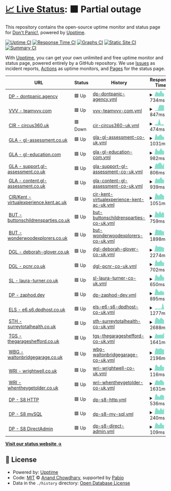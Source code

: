 # [📈 Live Status](https://DontPanicAgency.github.io/upptime): <!--live status--> **🟧 Partial outage**

This repository contains the open-source uptime monitor and status page for [Don't Panic!](https://dontpanic.agency), powered by [Upptime](https://github.com/upptime/upptime).

[![Uptime CI](https://github.com/DontPanicAgency/upptime/workflows/Uptime%20CI/badge.svg)](https://github.com/DontPanicAgency/upptime/actions?query=workflow%3A%22Uptime+CI%22)
[![Response Time CI](https://github.com/DontPanicAgency/upptime/workflows/Response%20Time%20CI/badge.svg)](https://github.com/DontPanicAgency/upptime/actions?query=workflow%3A%22Response+Time+CI%22)
[![Graphs CI](https://github.com/DontPanicAgency/upptime/workflows/Graphs%20CI/badge.svg)](https://github.com/DontPanicAgency/upptime/actions?query=workflow%3A%22Graphs+CI%22)
[![Static Site CI](https://github.com/DontPanicAgency/upptime/workflows/Static%20Site%20CI/badge.svg)](https://github.com/DontPanicAgency/upptime/actions?query=workflow%3A%22Static+Site+CI%22)
[![Summary CI](https://github.com/DontPanicAgency/upptime/workflows/Summary%20CI/badge.svg)](https://github.com/DontPanicAgency/upptime/actions?query=workflow%3A%22Summary+CI%22)

With [Upptime](https://upptime.js.org), you can get your own unlimited and free uptime monitor and status page, powered entirely by a GitHub repository. We use [Issues](https://github.com/DontPanicAgency/upptime/issues) as incident reports, [Actions](https://github.com/DontPanicAgency/upptime/actions) as uptime monitors, and [Pages](https://DontPanicAgency.github.io/upptime) for the status page.

<!--start: status pages-->
<!-- This summary is generated by Upptime (https://github.com/upptime/upptime) -->
<!-- Do not edit this manually, your changes will be overwritten -->
<!-- prettier-ignore -->
| URL | Status | History | Response Time | Uptime |
| --- | ------ | ------- | ------------- | ------ |
| <img alt="" src="https://dontpanic.agency/wp-content/themes/dontpanic/resources/images/favicon.ico" height="13"> [DP - dontpanic.agency](https://dontpanic.agency) | 🟩 Up | [dp-dontpanic-agency.yml](https://github.com/DontPanicAgency/upptime/commits/HEAD/history/dp-dontpanic-agency.yml) | <details><summary><img alt="Response time graph" src="./graphs/dp-dontpanic-agency/response-time-week.png" height="20"> 734ms</summary><br><a href="https://DontPanicAgency.github.io/upptime/history/dp-dontpanic-agency"><img alt="Response time 734" src="https://img.shields.io/endpoint?url=https%3A%2F%2Fraw.githubusercontent.com%2FDontPanicAgency%2Fupptime%2FHEAD%2Fapi%2Fdp-dontpanic-agency%2Fresponse-time.json"></a><br><a href="https://DontPanicAgency.github.io/upptime/history/dp-dontpanic-agency"><img alt="24-hour response time 509" src="https://img.shields.io/endpoint?url=https%3A%2F%2Fraw.githubusercontent.com%2FDontPanicAgency%2Fupptime%2FHEAD%2Fapi%2Fdp-dontpanic-agency%2Fresponse-time-day.json"></a><br><a href="https://DontPanicAgency.github.io/upptime/history/dp-dontpanic-agency"><img alt="7-day response time 734" src="https://img.shields.io/endpoint?url=https%3A%2F%2Fraw.githubusercontent.com%2FDontPanicAgency%2Fupptime%2FHEAD%2Fapi%2Fdp-dontpanic-agency%2Fresponse-time-week.json"></a><br><a href="https://DontPanicAgency.github.io/upptime/history/dp-dontpanic-agency"><img alt="30-day response time 734" src="https://img.shields.io/endpoint?url=https%3A%2F%2Fraw.githubusercontent.com%2FDontPanicAgency%2Fupptime%2FHEAD%2Fapi%2Fdp-dontpanic-agency%2Fresponse-time-month.json"></a><br><a href="https://DontPanicAgency.github.io/upptime/history/dp-dontpanic-agency"><img alt="1-year response time 734" src="https://img.shields.io/endpoint?url=https%3A%2F%2Fraw.githubusercontent.com%2FDontPanicAgency%2Fupptime%2FHEAD%2Fapi%2Fdp-dontpanic-agency%2Fresponse-time-year.json"></a></details> | <details><summary><a href="https://DontPanicAgency.github.io/upptime/history/dp-dontpanic-agency">100.00%</a></summary><a href="https://DontPanicAgency.github.io/upptime/history/dp-dontpanic-agency"><img alt="All-time uptime 100.00%" src="https://img.shields.io/endpoint?url=https%3A%2F%2Fraw.githubusercontent.com%2FDontPanicAgency%2Fupptime%2FHEAD%2Fapi%2Fdp-dontpanic-agency%2Fuptime.json"></a><br><a href="https://DontPanicAgency.github.io/upptime/history/dp-dontpanic-agency"><img alt="24-hour uptime 100.00%" src="https://img.shields.io/endpoint?url=https%3A%2F%2Fraw.githubusercontent.com%2FDontPanicAgency%2Fupptime%2FHEAD%2Fapi%2Fdp-dontpanic-agency%2Fuptime-day.json"></a><br><a href="https://DontPanicAgency.github.io/upptime/history/dp-dontpanic-agency"><img alt="7-day uptime 100.00%" src="https://img.shields.io/endpoint?url=https%3A%2F%2Fraw.githubusercontent.com%2FDontPanicAgency%2Fupptime%2FHEAD%2Fapi%2Fdp-dontpanic-agency%2Fuptime-week.json"></a><br><a href="https://DontPanicAgency.github.io/upptime/history/dp-dontpanic-agency"><img alt="30-day uptime 100.00%" src="https://img.shields.io/endpoint?url=https%3A%2F%2Fraw.githubusercontent.com%2FDontPanicAgency%2Fupptime%2FHEAD%2Fapi%2Fdp-dontpanic-agency%2Fuptime-month.json"></a><br><a href="https://DontPanicAgency.github.io/upptime/history/dp-dontpanic-agency"><img alt="1-year uptime 100.00%" src="https://img.shields.io/endpoint?url=https%3A%2F%2Fraw.githubusercontent.com%2FDontPanicAgency%2Fupptime%2FHEAD%2Fapi%2Fdp-dontpanic-agency%2Fuptime-year.json"></a></details>
| <img alt="" src="https://www.teamvvv.com/wp-content/themes/teamvvv/resources/images/favicon/favicon.ico" height="13"> [VVV - teamvvv.com](https://www.teamvvv.com/?monitor_check=true) | 🟩 Up | [vvv-teamvvv-com.yml](https://github.com/DontPanicAgency/upptime/commits/HEAD/history/vvv-teamvvv-com.yml) | <details><summary><img alt="Response time graph" src="./graphs/vvv-teamvvv-com/response-time-week.png" height="20"> 847ms</summary><br><a href="https://DontPanicAgency.github.io/upptime/history/vvv-teamvvv-com"><img alt="Response time 847" src="https://img.shields.io/endpoint?url=https%3A%2F%2Fraw.githubusercontent.com%2FDontPanicAgency%2Fupptime%2FHEAD%2Fapi%2Fvvv-teamvvv-com%2Fresponse-time.json"></a><br><a href="https://DontPanicAgency.github.io/upptime/history/vvv-teamvvv-com"><img alt="24-hour response time 1154" src="https://img.shields.io/endpoint?url=https%3A%2F%2Fraw.githubusercontent.com%2FDontPanicAgency%2Fupptime%2FHEAD%2Fapi%2Fvvv-teamvvv-com%2Fresponse-time-day.json"></a><br><a href="https://DontPanicAgency.github.io/upptime/history/vvv-teamvvv-com"><img alt="7-day response time 847" src="https://img.shields.io/endpoint?url=https%3A%2F%2Fraw.githubusercontent.com%2FDontPanicAgency%2Fupptime%2FHEAD%2Fapi%2Fvvv-teamvvv-com%2Fresponse-time-week.json"></a><br><a href="https://DontPanicAgency.github.io/upptime/history/vvv-teamvvv-com"><img alt="30-day response time 847" src="https://img.shields.io/endpoint?url=https%3A%2F%2Fraw.githubusercontent.com%2FDontPanicAgency%2Fupptime%2FHEAD%2Fapi%2Fvvv-teamvvv-com%2Fresponse-time-month.json"></a><br><a href="https://DontPanicAgency.github.io/upptime/history/vvv-teamvvv-com"><img alt="1-year response time 847" src="https://img.shields.io/endpoint?url=https%3A%2F%2Fraw.githubusercontent.com%2FDontPanicAgency%2Fupptime%2FHEAD%2Fapi%2Fvvv-teamvvv-com%2Fresponse-time-year.json"></a></details> | <details><summary><a href="https://DontPanicAgency.github.io/upptime/history/vvv-teamvvv-com">96.66%</a></summary><a href="https://DontPanicAgency.github.io/upptime/history/vvv-teamvvv-com"><img alt="All-time uptime 96.66%" src="https://img.shields.io/endpoint?url=https%3A%2F%2Fraw.githubusercontent.com%2FDontPanicAgency%2Fupptime%2FHEAD%2Fapi%2Fvvv-teamvvv-com%2Fuptime.json"></a><br><a href="https://DontPanicAgency.github.io/upptime/history/vvv-teamvvv-com"><img alt="24-hour uptime 100.00%" src="https://img.shields.io/endpoint?url=https%3A%2F%2Fraw.githubusercontent.com%2FDontPanicAgency%2Fupptime%2FHEAD%2Fapi%2Fvvv-teamvvv-com%2Fuptime-day.json"></a><br><a href="https://DontPanicAgency.github.io/upptime/history/vvv-teamvvv-com"><img alt="7-day uptime 96.66%" src="https://img.shields.io/endpoint?url=https%3A%2F%2Fraw.githubusercontent.com%2FDontPanicAgency%2Fupptime%2FHEAD%2Fapi%2Fvvv-teamvvv-com%2Fuptime-week.json"></a><br><a href="https://DontPanicAgency.github.io/upptime/history/vvv-teamvvv-com"><img alt="30-day uptime 96.66%" src="https://img.shields.io/endpoint?url=https%3A%2F%2Fraw.githubusercontent.com%2FDontPanicAgency%2Fupptime%2FHEAD%2Fapi%2Fvvv-teamvvv-com%2Fuptime-month.json"></a><br><a href="https://DontPanicAgency.github.io/upptime/history/vvv-teamvvv-com"><img alt="1-year uptime 96.66%" src="https://img.shields.io/endpoint?url=https%3A%2F%2Fraw.githubusercontent.com%2FDontPanicAgency%2Fupptime%2FHEAD%2Fapi%2Fvvv-teamvvv-com%2Fuptime-year.json"></a></details>
| <img alt="" src="https://circus360.uk/wp-content/themes/circus22-wp-theme/assets/images/favicon/favicon-32x32.png" height="13"> [CIR - circus360.uk](https://circus360.uk/?monitor_check=true) | 🟥 Down | [cir-circus360-uk.yml](https://github.com/DontPanicAgency/upptime/commits/HEAD/history/cir-circus360-uk.yml) | <details><summary><img alt="Response time graph" src="./graphs/cir-circus360-uk/response-time-week.png" height="20"> 474ms</summary><br><a href="https://DontPanicAgency.github.io/upptime/history/cir-circus360-uk"><img alt="Response time 474" src="https://img.shields.io/endpoint?url=https%3A%2F%2Fraw.githubusercontent.com%2FDontPanicAgency%2Fupptime%2FHEAD%2Fapi%2Fcir-circus360-uk%2Fresponse-time.json"></a><br><a href="https://DontPanicAgency.github.io/upptime/history/cir-circus360-uk"><img alt="24-hour response time 140" src="https://img.shields.io/endpoint?url=https%3A%2F%2Fraw.githubusercontent.com%2FDontPanicAgency%2Fupptime%2FHEAD%2Fapi%2Fcir-circus360-uk%2Fresponse-time-day.json"></a><br><a href="https://DontPanicAgency.github.io/upptime/history/cir-circus360-uk"><img alt="7-day response time 474" src="https://img.shields.io/endpoint?url=https%3A%2F%2Fraw.githubusercontent.com%2FDontPanicAgency%2Fupptime%2FHEAD%2Fapi%2Fcir-circus360-uk%2Fresponse-time-week.json"></a><br><a href="https://DontPanicAgency.github.io/upptime/history/cir-circus360-uk"><img alt="30-day response time 474" src="https://img.shields.io/endpoint?url=https%3A%2F%2Fraw.githubusercontent.com%2FDontPanicAgency%2Fupptime%2FHEAD%2Fapi%2Fcir-circus360-uk%2Fresponse-time-month.json"></a><br><a href="https://DontPanicAgency.github.io/upptime/history/cir-circus360-uk"><img alt="1-year response time 474" src="https://img.shields.io/endpoint?url=https%3A%2F%2Fraw.githubusercontent.com%2FDontPanicAgency%2Fupptime%2FHEAD%2Fapi%2Fcir-circus360-uk%2Fresponse-time-year.json"></a></details> | <details><summary><a href="https://DontPanicAgency.github.io/upptime/history/cir-circus360-uk">97.20%</a></summary><a href="https://DontPanicAgency.github.io/upptime/history/cir-circus360-uk"><img alt="All-time uptime 97.20%" src="https://img.shields.io/endpoint?url=https%3A%2F%2Fraw.githubusercontent.com%2FDontPanicAgency%2Fupptime%2FHEAD%2Fapi%2Fcir-circus360-uk%2Fuptime.json"></a><br><a href="https://DontPanicAgency.github.io/upptime/history/cir-circus360-uk"><img alt="24-hour uptime 100.00%" src="https://img.shields.io/endpoint?url=https%3A%2F%2Fraw.githubusercontent.com%2FDontPanicAgency%2Fupptime%2FHEAD%2Fapi%2Fcir-circus360-uk%2Fuptime-day.json"></a><br><a href="https://DontPanicAgency.github.io/upptime/history/cir-circus360-uk"><img alt="7-day uptime 97.20%" src="https://img.shields.io/endpoint?url=https%3A%2F%2Fraw.githubusercontent.com%2FDontPanicAgency%2Fupptime%2FHEAD%2Fapi%2Fcir-circus360-uk%2Fuptime-week.json"></a><br><a href="https://DontPanicAgency.github.io/upptime/history/cir-circus360-uk"><img alt="30-day uptime 97.20%" src="https://img.shields.io/endpoint?url=https%3A%2F%2Fraw.githubusercontent.com%2FDontPanicAgency%2Fupptime%2FHEAD%2Fapi%2Fcir-circus360-uk%2Fuptime-month.json"></a><br><a href="https://DontPanicAgency.github.io/upptime/history/cir-circus360-uk"><img alt="1-year uptime 97.20%" src="https://img.shields.io/endpoint?url=https%3A%2F%2Fraw.githubusercontent.com%2FDontPanicAgency%2Fupptime%2FHEAD%2Fapi%2Fcir-circus360-uk%2Fuptime-year.json"></a></details>
| <img alt="" src="https://www.gl-assessment.co.uk/Assets/favicons/favicon.ico" height="13"> [GLA - gl-assessment.co.uk](https://www.gl-assessment.co.uk/) | 🟩 Up | [gla-gl-assessment-co-uk.yml](https://github.com/DontPanicAgency/upptime/commits/HEAD/history/gla-gl-assessment-co-uk.yml) | <details><summary><img alt="Response time graph" src="./graphs/gla-gl-assessment-co-uk/response-time-week.png" height="20"> 1031ms</summary><br><a href="https://DontPanicAgency.github.io/upptime/history/gla-gl-assessment-co-uk"><img alt="Response time 1031" src="https://img.shields.io/endpoint?url=https%3A%2F%2Fraw.githubusercontent.com%2FDontPanicAgency%2Fupptime%2FHEAD%2Fapi%2Fgla-gl-assessment-co-uk%2Fresponse-time.json"></a><br><a href="https://DontPanicAgency.github.io/upptime/history/gla-gl-assessment-co-uk"><img alt="24-hour response time 752" src="https://img.shields.io/endpoint?url=https%3A%2F%2Fraw.githubusercontent.com%2FDontPanicAgency%2Fupptime%2FHEAD%2Fapi%2Fgla-gl-assessment-co-uk%2Fresponse-time-day.json"></a><br><a href="https://DontPanicAgency.github.io/upptime/history/gla-gl-assessment-co-uk"><img alt="7-day response time 1031" src="https://img.shields.io/endpoint?url=https%3A%2F%2Fraw.githubusercontent.com%2FDontPanicAgency%2Fupptime%2FHEAD%2Fapi%2Fgla-gl-assessment-co-uk%2Fresponse-time-week.json"></a><br><a href="https://DontPanicAgency.github.io/upptime/history/gla-gl-assessment-co-uk"><img alt="30-day response time 1031" src="https://img.shields.io/endpoint?url=https%3A%2F%2Fraw.githubusercontent.com%2FDontPanicAgency%2Fupptime%2FHEAD%2Fapi%2Fgla-gl-assessment-co-uk%2Fresponse-time-month.json"></a><br><a href="https://DontPanicAgency.github.io/upptime/history/gla-gl-assessment-co-uk"><img alt="1-year response time 1031" src="https://img.shields.io/endpoint?url=https%3A%2F%2Fraw.githubusercontent.com%2FDontPanicAgency%2Fupptime%2FHEAD%2Fapi%2Fgla-gl-assessment-co-uk%2Fresponse-time-year.json"></a></details> | <details><summary><a href="https://DontPanicAgency.github.io/upptime/history/gla-gl-assessment-co-uk">100.00%</a></summary><a href="https://DontPanicAgency.github.io/upptime/history/gla-gl-assessment-co-uk"><img alt="All-time uptime 100.00%" src="https://img.shields.io/endpoint?url=https%3A%2F%2Fraw.githubusercontent.com%2FDontPanicAgency%2Fupptime%2FHEAD%2Fapi%2Fgla-gl-assessment-co-uk%2Fuptime.json"></a><br><a href="https://DontPanicAgency.github.io/upptime/history/gla-gl-assessment-co-uk"><img alt="24-hour uptime 100.00%" src="https://img.shields.io/endpoint?url=https%3A%2F%2Fraw.githubusercontent.com%2FDontPanicAgency%2Fupptime%2FHEAD%2Fapi%2Fgla-gl-assessment-co-uk%2Fuptime-day.json"></a><br><a href="https://DontPanicAgency.github.io/upptime/history/gla-gl-assessment-co-uk"><img alt="7-day uptime 100.00%" src="https://img.shields.io/endpoint?url=https%3A%2F%2Fraw.githubusercontent.com%2FDontPanicAgency%2Fupptime%2FHEAD%2Fapi%2Fgla-gl-assessment-co-uk%2Fuptime-week.json"></a><br><a href="https://DontPanicAgency.github.io/upptime/history/gla-gl-assessment-co-uk"><img alt="30-day uptime 100.00%" src="https://img.shields.io/endpoint?url=https%3A%2F%2Fraw.githubusercontent.com%2FDontPanicAgency%2Fupptime%2FHEAD%2Fapi%2Fgla-gl-assessment-co-uk%2Fuptime-month.json"></a><br><a href="https://DontPanicAgency.github.io/upptime/history/gla-gl-assessment-co-uk"><img alt="1-year uptime 100.00%" src="https://img.shields.io/endpoint?url=https%3A%2F%2Fraw.githubusercontent.com%2FDontPanicAgency%2Fupptime%2FHEAD%2Fapi%2Fgla-gl-assessment-co-uk%2Fuptime-year.json"></a></details>
| <img alt="" src="https://www.gl-education.com/Assets/favicons/favicon.ico" height="13"> [GLA - gl-education.com](https://www.gl-education.com/) | 🟩 Up | [gla-gl-education-com.yml](https://github.com/DontPanicAgency/upptime/commits/HEAD/history/gla-gl-education-com.yml) | <details><summary><img alt="Response time graph" src="./graphs/gla-gl-education-com/response-time-week.png" height="20"> 982ms</summary><br><a href="https://DontPanicAgency.github.io/upptime/history/gla-gl-education-com"><img alt="Response time 982" src="https://img.shields.io/endpoint?url=https%3A%2F%2Fraw.githubusercontent.com%2FDontPanicAgency%2Fupptime%2FHEAD%2Fapi%2Fgla-gl-education-com%2Fresponse-time.json"></a><br><a href="https://DontPanicAgency.github.io/upptime/history/gla-gl-education-com"><img alt="24-hour response time 766" src="https://img.shields.io/endpoint?url=https%3A%2F%2Fraw.githubusercontent.com%2FDontPanicAgency%2Fupptime%2FHEAD%2Fapi%2Fgla-gl-education-com%2Fresponse-time-day.json"></a><br><a href="https://DontPanicAgency.github.io/upptime/history/gla-gl-education-com"><img alt="7-day response time 982" src="https://img.shields.io/endpoint?url=https%3A%2F%2Fraw.githubusercontent.com%2FDontPanicAgency%2Fupptime%2FHEAD%2Fapi%2Fgla-gl-education-com%2Fresponse-time-week.json"></a><br><a href="https://DontPanicAgency.github.io/upptime/history/gla-gl-education-com"><img alt="30-day response time 982" src="https://img.shields.io/endpoint?url=https%3A%2F%2Fraw.githubusercontent.com%2FDontPanicAgency%2Fupptime%2FHEAD%2Fapi%2Fgla-gl-education-com%2Fresponse-time-month.json"></a><br><a href="https://DontPanicAgency.github.io/upptime/history/gla-gl-education-com"><img alt="1-year response time 982" src="https://img.shields.io/endpoint?url=https%3A%2F%2Fraw.githubusercontent.com%2FDontPanicAgency%2Fupptime%2FHEAD%2Fapi%2Fgla-gl-education-com%2Fresponse-time-year.json"></a></details> | <details><summary><a href="https://DontPanicAgency.github.io/upptime/history/gla-gl-education-com">100.00%</a></summary><a href="https://DontPanicAgency.github.io/upptime/history/gla-gl-education-com"><img alt="All-time uptime 100.00%" src="https://img.shields.io/endpoint?url=https%3A%2F%2Fraw.githubusercontent.com%2FDontPanicAgency%2Fupptime%2FHEAD%2Fapi%2Fgla-gl-education-com%2Fuptime.json"></a><br><a href="https://DontPanicAgency.github.io/upptime/history/gla-gl-education-com"><img alt="24-hour uptime 100.00%" src="https://img.shields.io/endpoint?url=https%3A%2F%2Fraw.githubusercontent.com%2FDontPanicAgency%2Fupptime%2FHEAD%2Fapi%2Fgla-gl-education-com%2Fuptime-day.json"></a><br><a href="https://DontPanicAgency.github.io/upptime/history/gla-gl-education-com"><img alt="7-day uptime 100.00%" src="https://img.shields.io/endpoint?url=https%3A%2F%2Fraw.githubusercontent.com%2FDontPanicAgency%2Fupptime%2FHEAD%2Fapi%2Fgla-gl-education-com%2Fuptime-week.json"></a><br><a href="https://DontPanicAgency.github.io/upptime/history/gla-gl-education-com"><img alt="30-day uptime 100.00%" src="https://img.shields.io/endpoint?url=https%3A%2F%2Fraw.githubusercontent.com%2FDontPanicAgency%2Fupptime%2FHEAD%2Fapi%2Fgla-gl-education-com%2Fuptime-month.json"></a><br><a href="https://DontPanicAgency.github.io/upptime/history/gla-gl-education-com"><img alt="1-year uptime 100.00%" src="https://img.shields.io/endpoint?url=https%3A%2F%2Fraw.githubusercontent.com%2FDontPanicAgency%2Fupptime%2FHEAD%2Fapi%2Fgla-gl-education-com%2Fuptime-year.json"></a></details>
| <img alt="" src="https://support.gl-assessment.co.uk/favicon/favicon.ico" height="13"> [GLA - support.gl-assessment.co.uk](https://support.gl-assessment.co.uk/) | 🟩 Up | [gla-support-gl-assessment-co-uk.yml](https://github.com/DontPanicAgency/upptime/commits/HEAD/history/gla-support-gl-assessment-co-uk.yml) | <details><summary><img alt="Response time graph" src="./graphs/gla-support-gl-assessment-co-uk/response-time-week.png" height="20"> 806ms</summary><br><a href="https://DontPanicAgency.github.io/upptime/history/gla-support-gl-assessment-co-uk"><img alt="Response time 806" src="https://img.shields.io/endpoint?url=https%3A%2F%2Fraw.githubusercontent.com%2FDontPanicAgency%2Fupptime%2FHEAD%2Fapi%2Fgla-support-gl-assessment-co-uk%2Fresponse-time.json"></a><br><a href="https://DontPanicAgency.github.io/upptime/history/gla-support-gl-assessment-co-uk"><img alt="24-hour response time 903" src="https://img.shields.io/endpoint?url=https%3A%2F%2Fraw.githubusercontent.com%2FDontPanicAgency%2Fupptime%2FHEAD%2Fapi%2Fgla-support-gl-assessment-co-uk%2Fresponse-time-day.json"></a><br><a href="https://DontPanicAgency.github.io/upptime/history/gla-support-gl-assessment-co-uk"><img alt="7-day response time 806" src="https://img.shields.io/endpoint?url=https%3A%2F%2Fraw.githubusercontent.com%2FDontPanicAgency%2Fupptime%2FHEAD%2Fapi%2Fgla-support-gl-assessment-co-uk%2Fresponse-time-week.json"></a><br><a href="https://DontPanicAgency.github.io/upptime/history/gla-support-gl-assessment-co-uk"><img alt="30-day response time 806" src="https://img.shields.io/endpoint?url=https%3A%2F%2Fraw.githubusercontent.com%2FDontPanicAgency%2Fupptime%2FHEAD%2Fapi%2Fgla-support-gl-assessment-co-uk%2Fresponse-time-month.json"></a><br><a href="https://DontPanicAgency.github.io/upptime/history/gla-support-gl-assessment-co-uk"><img alt="1-year response time 806" src="https://img.shields.io/endpoint?url=https%3A%2F%2Fraw.githubusercontent.com%2FDontPanicAgency%2Fupptime%2FHEAD%2Fapi%2Fgla-support-gl-assessment-co-uk%2Fresponse-time-year.json"></a></details> | <details><summary><a href="https://DontPanicAgency.github.io/upptime/history/gla-support-gl-assessment-co-uk">100.00%</a></summary><a href="https://DontPanicAgency.github.io/upptime/history/gla-support-gl-assessment-co-uk"><img alt="All-time uptime 100.00%" src="https://img.shields.io/endpoint?url=https%3A%2F%2Fraw.githubusercontent.com%2FDontPanicAgency%2Fupptime%2FHEAD%2Fapi%2Fgla-support-gl-assessment-co-uk%2Fuptime.json"></a><br><a href="https://DontPanicAgency.github.io/upptime/history/gla-support-gl-assessment-co-uk"><img alt="24-hour uptime 100.00%" src="https://img.shields.io/endpoint?url=https%3A%2F%2Fraw.githubusercontent.com%2FDontPanicAgency%2Fupptime%2FHEAD%2Fapi%2Fgla-support-gl-assessment-co-uk%2Fuptime-day.json"></a><br><a href="https://DontPanicAgency.github.io/upptime/history/gla-support-gl-assessment-co-uk"><img alt="7-day uptime 100.00%" src="https://img.shields.io/endpoint?url=https%3A%2F%2Fraw.githubusercontent.com%2FDontPanicAgency%2Fupptime%2FHEAD%2Fapi%2Fgla-support-gl-assessment-co-uk%2Fuptime-week.json"></a><br><a href="https://DontPanicAgency.github.io/upptime/history/gla-support-gl-assessment-co-uk"><img alt="30-day uptime 100.00%" src="https://img.shields.io/endpoint?url=https%3A%2F%2Fraw.githubusercontent.com%2FDontPanicAgency%2Fupptime%2FHEAD%2Fapi%2Fgla-support-gl-assessment-co-uk%2Fuptime-month.json"></a><br><a href="https://DontPanicAgency.github.io/upptime/history/gla-support-gl-assessment-co-uk"><img alt="1-year uptime 100.00%" src="https://img.shields.io/endpoint?url=https%3A%2F%2Fraw.githubusercontent.com%2FDontPanicAgency%2Fupptime%2FHEAD%2Fapi%2Fgla-support-gl-assessment-co-uk%2Fuptime-year.json"></a></details>
| <img alt="" src="https://icons.duckduckgo.com/ip3/content.gl-assessment.co.uk.ico" height="13"> [GLA - content.gl-assessment.co.uk](https://content.gl-assessment.co.uk/readingpathwayguide) | 🟩 Up | [gla-content-gl-assessment-co-uk.yml](https://github.com/DontPanicAgency/upptime/commits/HEAD/history/gla-content-gl-assessment-co-uk.yml) | <details><summary><img alt="Response time graph" src="./graphs/gla-content-gl-assessment-co-uk/response-time-week.png" height="20"> 939ms</summary><br><a href="https://DontPanicAgency.github.io/upptime/history/gla-content-gl-assessment-co-uk"><img alt="Response time 939" src="https://img.shields.io/endpoint?url=https%3A%2F%2Fraw.githubusercontent.com%2FDontPanicAgency%2Fupptime%2FHEAD%2Fapi%2Fgla-content-gl-assessment-co-uk%2Fresponse-time.json"></a><br><a href="https://DontPanicAgency.github.io/upptime/history/gla-content-gl-assessment-co-uk"><img alt="24-hour response time 741" src="https://img.shields.io/endpoint?url=https%3A%2F%2Fraw.githubusercontent.com%2FDontPanicAgency%2Fupptime%2FHEAD%2Fapi%2Fgla-content-gl-assessment-co-uk%2Fresponse-time-day.json"></a><br><a href="https://DontPanicAgency.github.io/upptime/history/gla-content-gl-assessment-co-uk"><img alt="7-day response time 939" src="https://img.shields.io/endpoint?url=https%3A%2F%2Fraw.githubusercontent.com%2FDontPanicAgency%2Fupptime%2FHEAD%2Fapi%2Fgla-content-gl-assessment-co-uk%2Fresponse-time-week.json"></a><br><a href="https://DontPanicAgency.github.io/upptime/history/gla-content-gl-assessment-co-uk"><img alt="30-day response time 939" src="https://img.shields.io/endpoint?url=https%3A%2F%2Fraw.githubusercontent.com%2FDontPanicAgency%2Fupptime%2FHEAD%2Fapi%2Fgla-content-gl-assessment-co-uk%2Fresponse-time-month.json"></a><br><a href="https://DontPanicAgency.github.io/upptime/history/gla-content-gl-assessment-co-uk"><img alt="1-year response time 939" src="https://img.shields.io/endpoint?url=https%3A%2F%2Fraw.githubusercontent.com%2FDontPanicAgency%2Fupptime%2FHEAD%2Fapi%2Fgla-content-gl-assessment-co-uk%2Fresponse-time-year.json"></a></details> | <details><summary><a href="https://DontPanicAgency.github.io/upptime/history/gla-content-gl-assessment-co-uk">100.00%</a></summary><a href="https://DontPanicAgency.github.io/upptime/history/gla-content-gl-assessment-co-uk"><img alt="All-time uptime 100.00%" src="https://img.shields.io/endpoint?url=https%3A%2F%2Fraw.githubusercontent.com%2FDontPanicAgency%2Fupptime%2FHEAD%2Fapi%2Fgla-content-gl-assessment-co-uk%2Fuptime.json"></a><br><a href="https://DontPanicAgency.github.io/upptime/history/gla-content-gl-assessment-co-uk"><img alt="24-hour uptime 100.00%" src="https://img.shields.io/endpoint?url=https%3A%2F%2Fraw.githubusercontent.com%2FDontPanicAgency%2Fupptime%2FHEAD%2Fapi%2Fgla-content-gl-assessment-co-uk%2Fuptime-day.json"></a><br><a href="https://DontPanicAgency.github.io/upptime/history/gla-content-gl-assessment-co-uk"><img alt="7-day uptime 100.00%" src="https://img.shields.io/endpoint?url=https%3A%2F%2Fraw.githubusercontent.com%2FDontPanicAgency%2Fupptime%2FHEAD%2Fapi%2Fgla-content-gl-assessment-co-uk%2Fuptime-week.json"></a><br><a href="https://DontPanicAgency.github.io/upptime/history/gla-content-gl-assessment-co-uk"><img alt="30-day uptime 100.00%" src="https://img.shields.io/endpoint?url=https%3A%2F%2Fraw.githubusercontent.com%2FDontPanicAgency%2Fupptime%2FHEAD%2Fapi%2Fgla-content-gl-assessment-co-uk%2Fuptime-month.json"></a><br><a href="https://DontPanicAgency.github.io/upptime/history/gla-content-gl-assessment-co-uk"><img alt="1-year uptime 100.00%" src="https://img.shields.io/endpoint?url=https%3A%2F%2Fraw.githubusercontent.com%2FDontPanicAgency%2Fupptime%2FHEAD%2Fapi%2Fgla-content-gl-assessment-co-uk%2Fuptime-year.json"></a></details>
| <img alt="" src="https://virtualexperience.kent.ac.uk/wp-content/themes/kent-wp-theme/assets/images/favicons/favicon.ico?1693492488" height="13"> [CIR/Kent - virtualexperience.kent.ac.uk](https://virtualexperience.kent.ac.uk/) | 🟩 Up | [cir-kent-virtualexperience-kent-ac-uk.yml](https://github.com/DontPanicAgency/upptime/commits/HEAD/history/cir-kent-virtualexperience-kent-ac-uk.yml) | <details><summary><img alt="Response time graph" src="./graphs/cir-kent-virtualexperience-kent-ac-uk/response-time-week.png" height="20"> 1051ms</summary><br><a href="https://DontPanicAgency.github.io/upptime/history/cir-kent-virtualexperience-kent-ac-uk"><img alt="Response time 1051" src="https://img.shields.io/endpoint?url=https%3A%2F%2Fraw.githubusercontent.com%2FDontPanicAgency%2Fupptime%2FHEAD%2Fapi%2Fcir-kent-virtualexperience-kent-ac-uk%2Fresponse-time.json"></a><br><a href="https://DontPanicAgency.github.io/upptime/history/cir-kent-virtualexperience-kent-ac-uk"><img alt="24-hour response time 769" src="https://img.shields.io/endpoint?url=https%3A%2F%2Fraw.githubusercontent.com%2FDontPanicAgency%2Fupptime%2FHEAD%2Fapi%2Fcir-kent-virtualexperience-kent-ac-uk%2Fresponse-time-day.json"></a><br><a href="https://DontPanicAgency.github.io/upptime/history/cir-kent-virtualexperience-kent-ac-uk"><img alt="7-day response time 1051" src="https://img.shields.io/endpoint?url=https%3A%2F%2Fraw.githubusercontent.com%2FDontPanicAgency%2Fupptime%2FHEAD%2Fapi%2Fcir-kent-virtualexperience-kent-ac-uk%2Fresponse-time-week.json"></a><br><a href="https://DontPanicAgency.github.io/upptime/history/cir-kent-virtualexperience-kent-ac-uk"><img alt="30-day response time 1051" src="https://img.shields.io/endpoint?url=https%3A%2F%2Fraw.githubusercontent.com%2FDontPanicAgency%2Fupptime%2FHEAD%2Fapi%2Fcir-kent-virtualexperience-kent-ac-uk%2Fresponse-time-month.json"></a><br><a href="https://DontPanicAgency.github.io/upptime/history/cir-kent-virtualexperience-kent-ac-uk"><img alt="1-year response time 1051" src="https://img.shields.io/endpoint?url=https%3A%2F%2Fraw.githubusercontent.com%2FDontPanicAgency%2Fupptime%2FHEAD%2Fapi%2Fcir-kent-virtualexperience-kent-ac-uk%2Fresponse-time-year.json"></a></details> | <details><summary><a href="https://DontPanicAgency.github.io/upptime/history/cir-kent-virtualexperience-kent-ac-uk">100.00%</a></summary><a href="https://DontPanicAgency.github.io/upptime/history/cir-kent-virtualexperience-kent-ac-uk"><img alt="All-time uptime 100.00%" src="https://img.shields.io/endpoint?url=https%3A%2F%2Fraw.githubusercontent.com%2FDontPanicAgency%2Fupptime%2FHEAD%2Fapi%2Fcir-kent-virtualexperience-kent-ac-uk%2Fuptime.json"></a><br><a href="https://DontPanicAgency.github.io/upptime/history/cir-kent-virtualexperience-kent-ac-uk"><img alt="24-hour uptime 100.00%" src="https://img.shields.io/endpoint?url=https%3A%2F%2Fraw.githubusercontent.com%2FDontPanicAgency%2Fupptime%2FHEAD%2Fapi%2Fcir-kent-virtualexperience-kent-ac-uk%2Fuptime-day.json"></a><br><a href="https://DontPanicAgency.github.io/upptime/history/cir-kent-virtualexperience-kent-ac-uk"><img alt="7-day uptime 100.00%" src="https://img.shields.io/endpoint?url=https%3A%2F%2Fraw.githubusercontent.com%2FDontPanicAgency%2Fupptime%2FHEAD%2Fapi%2Fcir-kent-virtualexperience-kent-ac-uk%2Fuptime-week.json"></a><br><a href="https://DontPanicAgency.github.io/upptime/history/cir-kent-virtualexperience-kent-ac-uk"><img alt="30-day uptime 100.00%" src="https://img.shields.io/endpoint?url=https%3A%2F%2Fraw.githubusercontent.com%2FDontPanicAgency%2Fupptime%2FHEAD%2Fapi%2Fcir-kent-virtualexperience-kent-ac-uk%2Fuptime-month.json"></a><br><a href="https://DontPanicAgency.github.io/upptime/history/cir-kent-virtualexperience-kent-ac-uk"><img alt="1-year uptime 100.00%" src="https://img.shields.io/endpoint?url=https%3A%2F%2Fraw.githubusercontent.com%2FDontPanicAgency%2Fupptime%2FHEAD%2Fapi%2Fcir-kent-virtualexperience-kent-ac-uk%2Fuptime-year.json"></a></details>
| <img alt="" src="https://buttonschildrensparties.co.uk/favicon.ico" height="13"> [BUT - buttonschildrensparties.co.uk](https://buttonschildrensparties.co.uk/) | 🟩 Up | [but-buttonschildrensparties-co-uk.yml](https://github.com/DontPanicAgency/upptime/commits/HEAD/history/but-buttonschildrensparties-co-uk.yml) | <details><summary><img alt="Response time graph" src="./graphs/but-buttonschildrensparties-co-uk/response-time-week.png" height="20"> 759ms</summary><br><a href="https://DontPanicAgency.github.io/upptime/history/but-buttonschildrensparties-co-uk"><img alt="Response time 759" src="https://img.shields.io/endpoint?url=https%3A%2F%2Fraw.githubusercontent.com%2FDontPanicAgency%2Fupptime%2FHEAD%2Fapi%2Fbut-buttonschildrensparties-co-uk%2Fresponse-time.json"></a><br><a href="https://DontPanicAgency.github.io/upptime/history/but-buttonschildrensparties-co-uk"><img alt="24-hour response time 612" src="https://img.shields.io/endpoint?url=https%3A%2F%2Fraw.githubusercontent.com%2FDontPanicAgency%2Fupptime%2FHEAD%2Fapi%2Fbut-buttonschildrensparties-co-uk%2Fresponse-time-day.json"></a><br><a href="https://DontPanicAgency.github.io/upptime/history/but-buttonschildrensparties-co-uk"><img alt="7-day response time 759" src="https://img.shields.io/endpoint?url=https%3A%2F%2Fraw.githubusercontent.com%2FDontPanicAgency%2Fupptime%2FHEAD%2Fapi%2Fbut-buttonschildrensparties-co-uk%2Fresponse-time-week.json"></a><br><a href="https://DontPanicAgency.github.io/upptime/history/but-buttonschildrensparties-co-uk"><img alt="30-day response time 759" src="https://img.shields.io/endpoint?url=https%3A%2F%2Fraw.githubusercontent.com%2FDontPanicAgency%2Fupptime%2FHEAD%2Fapi%2Fbut-buttonschildrensparties-co-uk%2Fresponse-time-month.json"></a><br><a href="https://DontPanicAgency.github.io/upptime/history/but-buttonschildrensparties-co-uk"><img alt="1-year response time 759" src="https://img.shields.io/endpoint?url=https%3A%2F%2Fraw.githubusercontent.com%2FDontPanicAgency%2Fupptime%2FHEAD%2Fapi%2Fbut-buttonschildrensparties-co-uk%2Fresponse-time-year.json"></a></details> | <details><summary><a href="https://DontPanicAgency.github.io/upptime/history/but-buttonschildrensparties-co-uk">99.20%</a></summary><a href="https://DontPanicAgency.github.io/upptime/history/but-buttonschildrensparties-co-uk"><img alt="All-time uptime 99.20%" src="https://img.shields.io/endpoint?url=https%3A%2F%2Fraw.githubusercontent.com%2FDontPanicAgency%2Fupptime%2FHEAD%2Fapi%2Fbut-buttonschildrensparties-co-uk%2Fuptime.json"></a><br><a href="https://DontPanicAgency.github.io/upptime/history/but-buttonschildrensparties-co-uk"><img alt="24-hour uptime 100.00%" src="https://img.shields.io/endpoint?url=https%3A%2F%2Fraw.githubusercontent.com%2FDontPanicAgency%2Fupptime%2FHEAD%2Fapi%2Fbut-buttonschildrensparties-co-uk%2Fuptime-day.json"></a><br><a href="https://DontPanicAgency.github.io/upptime/history/but-buttonschildrensparties-co-uk"><img alt="7-day uptime 99.20%" src="https://img.shields.io/endpoint?url=https%3A%2F%2Fraw.githubusercontent.com%2FDontPanicAgency%2Fupptime%2FHEAD%2Fapi%2Fbut-buttonschildrensparties-co-uk%2Fuptime-week.json"></a><br><a href="https://DontPanicAgency.github.io/upptime/history/but-buttonschildrensparties-co-uk"><img alt="30-day uptime 99.20%" src="https://img.shields.io/endpoint?url=https%3A%2F%2Fraw.githubusercontent.com%2FDontPanicAgency%2Fupptime%2FHEAD%2Fapi%2Fbut-buttonschildrensparties-co-uk%2Fuptime-month.json"></a><br><a href="https://DontPanicAgency.github.io/upptime/history/but-buttonschildrensparties-co-uk"><img alt="1-year uptime 99.20%" src="https://img.shields.io/endpoint?url=https%3A%2F%2Fraw.githubusercontent.com%2FDontPanicAgency%2Fupptime%2FHEAD%2Fapi%2Fbut-buttonschildrensparties-co-uk%2Fuptime-year.json"></a></details>
| <img alt="" src="https://wonderwoodexplorers.co.uk/wp-content/themes/wonderwood/resources/favicon/favicon.ico" height="13"> [BUT - wonderwoodexplorers.co.uk](https://wonderwoodexplorers.co.uk/) | 🟩 Up | [but-wonderwoodexplorers-co-uk.yml](https://github.com/DontPanicAgency/upptime/commits/HEAD/history/but-wonderwoodexplorers-co-uk.yml) | <details><summary><img alt="Response time graph" src="./graphs/but-wonderwoodexplorers-co-uk/response-time-week.png" height="20"> 1898ms</summary><br><a href="https://DontPanicAgency.github.io/upptime/history/but-wonderwoodexplorers-co-uk"><img alt="Response time 1898" src="https://img.shields.io/endpoint?url=https%3A%2F%2Fraw.githubusercontent.com%2FDontPanicAgency%2Fupptime%2FHEAD%2Fapi%2Fbut-wonderwoodexplorers-co-uk%2Fresponse-time.json"></a><br><a href="https://DontPanicAgency.github.io/upptime/history/but-wonderwoodexplorers-co-uk"><img alt="24-hour response time 1577" src="https://img.shields.io/endpoint?url=https%3A%2F%2Fraw.githubusercontent.com%2FDontPanicAgency%2Fupptime%2FHEAD%2Fapi%2Fbut-wonderwoodexplorers-co-uk%2Fresponse-time-day.json"></a><br><a href="https://DontPanicAgency.github.io/upptime/history/but-wonderwoodexplorers-co-uk"><img alt="7-day response time 1898" src="https://img.shields.io/endpoint?url=https%3A%2F%2Fraw.githubusercontent.com%2FDontPanicAgency%2Fupptime%2FHEAD%2Fapi%2Fbut-wonderwoodexplorers-co-uk%2Fresponse-time-week.json"></a><br><a href="https://DontPanicAgency.github.io/upptime/history/but-wonderwoodexplorers-co-uk"><img alt="30-day response time 1898" src="https://img.shields.io/endpoint?url=https%3A%2F%2Fraw.githubusercontent.com%2FDontPanicAgency%2Fupptime%2FHEAD%2Fapi%2Fbut-wonderwoodexplorers-co-uk%2Fresponse-time-month.json"></a><br><a href="https://DontPanicAgency.github.io/upptime/history/but-wonderwoodexplorers-co-uk"><img alt="1-year response time 1898" src="https://img.shields.io/endpoint?url=https%3A%2F%2Fraw.githubusercontent.com%2FDontPanicAgency%2Fupptime%2FHEAD%2Fapi%2Fbut-wonderwoodexplorers-co-uk%2Fresponse-time-year.json"></a></details> | <details><summary><a href="https://DontPanicAgency.github.io/upptime/history/but-wonderwoodexplorers-co-uk">100.00%</a></summary><a href="https://DontPanicAgency.github.io/upptime/history/but-wonderwoodexplorers-co-uk"><img alt="All-time uptime 100.00%" src="https://img.shields.io/endpoint?url=https%3A%2F%2Fraw.githubusercontent.com%2FDontPanicAgency%2Fupptime%2FHEAD%2Fapi%2Fbut-wonderwoodexplorers-co-uk%2Fuptime.json"></a><br><a href="https://DontPanicAgency.github.io/upptime/history/but-wonderwoodexplorers-co-uk"><img alt="24-hour uptime 100.00%" src="https://img.shields.io/endpoint?url=https%3A%2F%2Fraw.githubusercontent.com%2FDontPanicAgency%2Fupptime%2FHEAD%2Fapi%2Fbut-wonderwoodexplorers-co-uk%2Fuptime-day.json"></a><br><a href="https://DontPanicAgency.github.io/upptime/history/but-wonderwoodexplorers-co-uk"><img alt="7-day uptime 100.00%" src="https://img.shields.io/endpoint?url=https%3A%2F%2Fraw.githubusercontent.com%2FDontPanicAgency%2Fupptime%2FHEAD%2Fapi%2Fbut-wonderwoodexplorers-co-uk%2Fuptime-week.json"></a><br><a href="https://DontPanicAgency.github.io/upptime/history/but-wonderwoodexplorers-co-uk"><img alt="30-day uptime 100.00%" src="https://img.shields.io/endpoint?url=https%3A%2F%2Fraw.githubusercontent.com%2FDontPanicAgency%2Fupptime%2FHEAD%2Fapi%2Fbut-wonderwoodexplorers-co-uk%2Fuptime-month.json"></a><br><a href="https://DontPanicAgency.github.io/upptime/history/but-wonderwoodexplorers-co-uk"><img alt="1-year uptime 100.00%" src="https://img.shields.io/endpoint?url=https%3A%2F%2Fraw.githubusercontent.com%2FDontPanicAgency%2Fupptime%2FHEAD%2Fapi%2Fbut-wonderwoodexplorers-co-uk%2Fuptime-year.json"></a></details>
| <img alt="" src="https://deborah-glover.co.uk/wp-content/uploads/2016/09/DG-Favicon.png" height="13"> [DGL - deborah-glover.co.uk](https://deborah-glover.co.uk/) | 🟩 Up | [dgl-deborah-glover-co-uk.yml](https://github.com/DontPanicAgency/upptime/commits/HEAD/history/dgl-deborah-glover-co-uk.yml) | <details><summary><img alt="Response time graph" src="./graphs/dgl-deborah-glover-co-uk/response-time-week.png" height="20"> 2274ms</summary><br><a href="https://DontPanicAgency.github.io/upptime/history/dgl-deborah-glover-co-uk"><img alt="Response time 2274" src="https://img.shields.io/endpoint?url=https%3A%2F%2Fraw.githubusercontent.com%2FDontPanicAgency%2Fupptime%2FHEAD%2Fapi%2Fdgl-deborah-glover-co-uk%2Fresponse-time.json"></a><br><a href="https://DontPanicAgency.github.io/upptime/history/dgl-deborah-glover-co-uk"><img alt="24-hour response time 1824" src="https://img.shields.io/endpoint?url=https%3A%2F%2Fraw.githubusercontent.com%2FDontPanicAgency%2Fupptime%2FHEAD%2Fapi%2Fdgl-deborah-glover-co-uk%2Fresponse-time-day.json"></a><br><a href="https://DontPanicAgency.github.io/upptime/history/dgl-deborah-glover-co-uk"><img alt="7-day response time 2274" src="https://img.shields.io/endpoint?url=https%3A%2F%2Fraw.githubusercontent.com%2FDontPanicAgency%2Fupptime%2FHEAD%2Fapi%2Fdgl-deborah-glover-co-uk%2Fresponse-time-week.json"></a><br><a href="https://DontPanicAgency.github.io/upptime/history/dgl-deborah-glover-co-uk"><img alt="30-day response time 2274" src="https://img.shields.io/endpoint?url=https%3A%2F%2Fraw.githubusercontent.com%2FDontPanicAgency%2Fupptime%2FHEAD%2Fapi%2Fdgl-deborah-glover-co-uk%2Fresponse-time-month.json"></a><br><a href="https://DontPanicAgency.github.io/upptime/history/dgl-deborah-glover-co-uk"><img alt="1-year response time 2274" src="https://img.shields.io/endpoint?url=https%3A%2F%2Fraw.githubusercontent.com%2FDontPanicAgency%2Fupptime%2FHEAD%2Fapi%2Fdgl-deborah-glover-co-uk%2Fresponse-time-year.json"></a></details> | <details><summary><a href="https://DontPanicAgency.github.io/upptime/history/dgl-deborah-glover-co-uk">100.00%</a></summary><a href="https://DontPanicAgency.github.io/upptime/history/dgl-deborah-glover-co-uk"><img alt="All-time uptime 100.00%" src="https://img.shields.io/endpoint?url=https%3A%2F%2Fraw.githubusercontent.com%2FDontPanicAgency%2Fupptime%2FHEAD%2Fapi%2Fdgl-deborah-glover-co-uk%2Fuptime.json"></a><br><a href="https://DontPanicAgency.github.io/upptime/history/dgl-deborah-glover-co-uk"><img alt="24-hour uptime 100.00%" src="https://img.shields.io/endpoint?url=https%3A%2F%2Fraw.githubusercontent.com%2FDontPanicAgency%2Fupptime%2FHEAD%2Fapi%2Fdgl-deborah-glover-co-uk%2Fuptime-day.json"></a><br><a href="https://DontPanicAgency.github.io/upptime/history/dgl-deborah-glover-co-uk"><img alt="7-day uptime 100.00%" src="https://img.shields.io/endpoint?url=https%3A%2F%2Fraw.githubusercontent.com%2FDontPanicAgency%2Fupptime%2FHEAD%2Fapi%2Fdgl-deborah-glover-co-uk%2Fuptime-week.json"></a><br><a href="https://DontPanicAgency.github.io/upptime/history/dgl-deborah-glover-co-uk"><img alt="30-day uptime 100.00%" src="https://img.shields.io/endpoint?url=https%3A%2F%2Fraw.githubusercontent.com%2FDontPanicAgency%2Fupptime%2FHEAD%2Fapi%2Fdgl-deborah-glover-co-uk%2Fuptime-month.json"></a><br><a href="https://DontPanicAgency.github.io/upptime/history/dgl-deborah-glover-co-uk"><img alt="1-year uptime 100.00%" src="https://img.shields.io/endpoint?url=https%3A%2F%2Fraw.githubusercontent.com%2FDontPanicAgency%2Fupptime%2FHEAD%2Fapi%2Fdgl-deborah-glover-co-uk%2Fuptime-year.json"></a></details>
| <img alt="" src="https://pcnr.co.uk/resources/images/favicon.ico" height="13"> [DGL - pcnr.co.uk](https://pcnr.co.uk/) | 🟩 Up | [dgl-pcnr-co-uk.yml](https://github.com/DontPanicAgency/upptime/commits/HEAD/history/dgl-pcnr-co-uk.yml) | <details><summary><img alt="Response time graph" src="./graphs/dgl-pcnr-co-uk/response-time-week.png" height="20"> 702ms</summary><br><a href="https://DontPanicAgency.github.io/upptime/history/dgl-pcnr-co-uk"><img alt="Response time 702" src="https://img.shields.io/endpoint?url=https%3A%2F%2Fraw.githubusercontent.com%2FDontPanicAgency%2Fupptime%2FHEAD%2Fapi%2Fdgl-pcnr-co-uk%2Fresponse-time.json"></a><br><a href="https://DontPanicAgency.github.io/upptime/history/dgl-pcnr-co-uk"><img alt="24-hour response time 556" src="https://img.shields.io/endpoint?url=https%3A%2F%2Fraw.githubusercontent.com%2FDontPanicAgency%2Fupptime%2FHEAD%2Fapi%2Fdgl-pcnr-co-uk%2Fresponse-time-day.json"></a><br><a href="https://DontPanicAgency.github.io/upptime/history/dgl-pcnr-co-uk"><img alt="7-day response time 702" src="https://img.shields.io/endpoint?url=https%3A%2F%2Fraw.githubusercontent.com%2FDontPanicAgency%2Fupptime%2FHEAD%2Fapi%2Fdgl-pcnr-co-uk%2Fresponse-time-week.json"></a><br><a href="https://DontPanicAgency.github.io/upptime/history/dgl-pcnr-co-uk"><img alt="30-day response time 702" src="https://img.shields.io/endpoint?url=https%3A%2F%2Fraw.githubusercontent.com%2FDontPanicAgency%2Fupptime%2FHEAD%2Fapi%2Fdgl-pcnr-co-uk%2Fresponse-time-month.json"></a><br><a href="https://DontPanicAgency.github.io/upptime/history/dgl-pcnr-co-uk"><img alt="1-year response time 702" src="https://img.shields.io/endpoint?url=https%3A%2F%2Fraw.githubusercontent.com%2FDontPanicAgency%2Fupptime%2FHEAD%2Fapi%2Fdgl-pcnr-co-uk%2Fresponse-time-year.json"></a></details> | <details><summary><a href="https://DontPanicAgency.github.io/upptime/history/dgl-pcnr-co-uk">100.00%</a></summary><a href="https://DontPanicAgency.github.io/upptime/history/dgl-pcnr-co-uk"><img alt="All-time uptime 100.00%" src="https://img.shields.io/endpoint?url=https%3A%2F%2Fraw.githubusercontent.com%2FDontPanicAgency%2Fupptime%2FHEAD%2Fapi%2Fdgl-pcnr-co-uk%2Fuptime.json"></a><br><a href="https://DontPanicAgency.github.io/upptime/history/dgl-pcnr-co-uk"><img alt="24-hour uptime 100.00%" src="https://img.shields.io/endpoint?url=https%3A%2F%2Fraw.githubusercontent.com%2FDontPanicAgency%2Fupptime%2FHEAD%2Fapi%2Fdgl-pcnr-co-uk%2Fuptime-day.json"></a><br><a href="https://DontPanicAgency.github.io/upptime/history/dgl-pcnr-co-uk"><img alt="7-day uptime 100.00%" src="https://img.shields.io/endpoint?url=https%3A%2F%2Fraw.githubusercontent.com%2FDontPanicAgency%2Fupptime%2FHEAD%2Fapi%2Fdgl-pcnr-co-uk%2Fuptime-week.json"></a><br><a href="https://DontPanicAgency.github.io/upptime/history/dgl-pcnr-co-uk"><img alt="30-day uptime 100.00%" src="https://img.shields.io/endpoint?url=https%3A%2F%2Fraw.githubusercontent.com%2FDontPanicAgency%2Fupptime%2FHEAD%2Fapi%2Fdgl-pcnr-co-uk%2Fuptime-month.json"></a><br><a href="https://DontPanicAgency.github.io/upptime/history/dgl-pcnr-co-uk"><img alt="1-year uptime 100.00%" src="https://img.shields.io/endpoint?url=https%3A%2F%2Fraw.githubusercontent.com%2FDontPanicAgency%2Fupptime%2FHEAD%2Fapi%2Fdgl-pcnr-co-uk%2Fuptime-year.json"></a></details>
| <img alt="" src="https://laura-turner.co.uk/resources/images/favicon.ico" height="13"> [SL - laura-turner.co.uk](https://laura-turner.co.uk) | 🟩 Up | [sl-laura-turner-co-uk.yml](https://github.com/DontPanicAgency/upptime/commits/HEAD/history/sl-laura-turner-co-uk.yml) | <details><summary><img alt="Response time graph" src="./graphs/sl-laura-turner-co-uk/response-time-week.png" height="20"> 650ms</summary><br><a href="https://DontPanicAgency.github.io/upptime/history/sl-laura-turner-co-uk"><img alt="Response time 650" src="https://img.shields.io/endpoint?url=https%3A%2F%2Fraw.githubusercontent.com%2FDontPanicAgency%2Fupptime%2FHEAD%2Fapi%2Fsl-laura-turner-co-uk%2Fresponse-time.json"></a><br><a href="https://DontPanicAgency.github.io/upptime/history/sl-laura-turner-co-uk"><img alt="24-hour response time 492" src="https://img.shields.io/endpoint?url=https%3A%2F%2Fraw.githubusercontent.com%2FDontPanicAgency%2Fupptime%2FHEAD%2Fapi%2Fsl-laura-turner-co-uk%2Fresponse-time-day.json"></a><br><a href="https://DontPanicAgency.github.io/upptime/history/sl-laura-turner-co-uk"><img alt="7-day response time 650" src="https://img.shields.io/endpoint?url=https%3A%2F%2Fraw.githubusercontent.com%2FDontPanicAgency%2Fupptime%2FHEAD%2Fapi%2Fsl-laura-turner-co-uk%2Fresponse-time-week.json"></a><br><a href="https://DontPanicAgency.github.io/upptime/history/sl-laura-turner-co-uk"><img alt="30-day response time 650" src="https://img.shields.io/endpoint?url=https%3A%2F%2Fraw.githubusercontent.com%2FDontPanicAgency%2Fupptime%2FHEAD%2Fapi%2Fsl-laura-turner-co-uk%2Fresponse-time-month.json"></a><br><a href="https://DontPanicAgency.github.io/upptime/history/sl-laura-turner-co-uk"><img alt="1-year response time 650" src="https://img.shields.io/endpoint?url=https%3A%2F%2Fraw.githubusercontent.com%2FDontPanicAgency%2Fupptime%2FHEAD%2Fapi%2Fsl-laura-turner-co-uk%2Fresponse-time-year.json"></a></details> | <details><summary><a href="https://DontPanicAgency.github.io/upptime/history/sl-laura-turner-co-uk">100.00%</a></summary><a href="https://DontPanicAgency.github.io/upptime/history/sl-laura-turner-co-uk"><img alt="All-time uptime 100.00%" src="https://img.shields.io/endpoint?url=https%3A%2F%2Fraw.githubusercontent.com%2FDontPanicAgency%2Fupptime%2FHEAD%2Fapi%2Fsl-laura-turner-co-uk%2Fuptime.json"></a><br><a href="https://DontPanicAgency.github.io/upptime/history/sl-laura-turner-co-uk"><img alt="24-hour uptime 100.00%" src="https://img.shields.io/endpoint?url=https%3A%2F%2Fraw.githubusercontent.com%2FDontPanicAgency%2Fupptime%2FHEAD%2Fapi%2Fsl-laura-turner-co-uk%2Fuptime-day.json"></a><br><a href="https://DontPanicAgency.github.io/upptime/history/sl-laura-turner-co-uk"><img alt="7-day uptime 100.00%" src="https://img.shields.io/endpoint?url=https%3A%2F%2Fraw.githubusercontent.com%2FDontPanicAgency%2Fupptime%2FHEAD%2Fapi%2Fsl-laura-turner-co-uk%2Fuptime-week.json"></a><br><a href="https://DontPanicAgency.github.io/upptime/history/sl-laura-turner-co-uk"><img alt="30-day uptime 100.00%" src="https://img.shields.io/endpoint?url=https%3A%2F%2Fraw.githubusercontent.com%2FDontPanicAgency%2Fupptime%2FHEAD%2Fapi%2Fsl-laura-turner-co-uk%2Fuptime-month.json"></a><br><a href="https://DontPanicAgency.github.io/upptime/history/sl-laura-turner-co-uk"><img alt="1-year uptime 100.00%" src="https://img.shields.io/endpoint?url=https%3A%2F%2Fraw.githubusercontent.com%2FDontPanicAgency%2Fupptime%2FHEAD%2Fapi%2Fsl-laura-turner-co-uk%2Fuptime-year.json"></a></details>
| <img alt="" src="https://icons.duckduckgo.com/ip3/zaphod.dev.ico" height="13"> [DP - zaphod.dev](https://zaphod.dev) | 🟩 Up | [dp-zaphod-dev.yml](https://github.com/DontPanicAgency/upptime/commits/HEAD/history/dp-zaphod-dev.yml) | <details><summary><img alt="Response time graph" src="./graphs/dp-zaphod-dev/response-time-week.png" height="20"> 895ms</summary><br><a href="https://DontPanicAgency.github.io/upptime/history/dp-zaphod-dev"><img alt="Response time 895" src="https://img.shields.io/endpoint?url=https%3A%2F%2Fraw.githubusercontent.com%2FDontPanicAgency%2Fupptime%2FHEAD%2Fapi%2Fdp-zaphod-dev%2Fresponse-time.json"></a><br><a href="https://DontPanicAgency.github.io/upptime/history/dp-zaphod-dev"><img alt="24-hour response time 673" src="https://img.shields.io/endpoint?url=https%3A%2F%2Fraw.githubusercontent.com%2FDontPanicAgency%2Fupptime%2FHEAD%2Fapi%2Fdp-zaphod-dev%2Fresponse-time-day.json"></a><br><a href="https://DontPanicAgency.github.io/upptime/history/dp-zaphod-dev"><img alt="7-day response time 895" src="https://img.shields.io/endpoint?url=https%3A%2F%2Fraw.githubusercontent.com%2FDontPanicAgency%2Fupptime%2FHEAD%2Fapi%2Fdp-zaphod-dev%2Fresponse-time-week.json"></a><br><a href="https://DontPanicAgency.github.io/upptime/history/dp-zaphod-dev"><img alt="30-day response time 895" src="https://img.shields.io/endpoint?url=https%3A%2F%2Fraw.githubusercontent.com%2FDontPanicAgency%2Fupptime%2FHEAD%2Fapi%2Fdp-zaphod-dev%2Fresponse-time-month.json"></a><br><a href="https://DontPanicAgency.github.io/upptime/history/dp-zaphod-dev"><img alt="1-year response time 895" src="https://img.shields.io/endpoint?url=https%3A%2F%2Fraw.githubusercontent.com%2FDontPanicAgency%2Fupptime%2FHEAD%2Fapi%2Fdp-zaphod-dev%2Fresponse-time-year.json"></a></details> | <details><summary><a href="https://DontPanicAgency.github.io/upptime/history/dp-zaphod-dev">100.00%</a></summary><a href="https://DontPanicAgency.github.io/upptime/history/dp-zaphod-dev"><img alt="All-time uptime 100.00%" src="https://img.shields.io/endpoint?url=https%3A%2F%2Fraw.githubusercontent.com%2FDontPanicAgency%2Fupptime%2FHEAD%2Fapi%2Fdp-zaphod-dev%2Fuptime.json"></a><br><a href="https://DontPanicAgency.github.io/upptime/history/dp-zaphod-dev"><img alt="24-hour uptime 100.00%" src="https://img.shields.io/endpoint?url=https%3A%2F%2Fraw.githubusercontent.com%2FDontPanicAgency%2Fupptime%2FHEAD%2Fapi%2Fdp-zaphod-dev%2Fuptime-day.json"></a><br><a href="https://DontPanicAgency.github.io/upptime/history/dp-zaphod-dev"><img alt="7-day uptime 100.00%" src="https://img.shields.io/endpoint?url=https%3A%2F%2Fraw.githubusercontent.com%2FDontPanicAgency%2Fupptime%2FHEAD%2Fapi%2Fdp-zaphod-dev%2Fuptime-week.json"></a><br><a href="https://DontPanicAgency.github.io/upptime/history/dp-zaphod-dev"><img alt="30-day uptime 100.00%" src="https://img.shields.io/endpoint?url=https%3A%2F%2Fraw.githubusercontent.com%2FDontPanicAgency%2Fupptime%2FHEAD%2Fapi%2Fdp-zaphod-dev%2Fuptime-month.json"></a><br><a href="https://DontPanicAgency.github.io/upptime/history/dp-zaphod-dev"><img alt="1-year uptime 100.00%" src="https://img.shields.io/endpoint?url=https%3A%2F%2Fraw.githubusercontent.com%2FDontPanicAgency%2Fupptime%2FHEAD%2Fapi%2Fdp-zaphod-dev%2Fuptime-year.json"></a></details>
| <img alt="" src="https://icons.duckduckgo.com/ip3/e6.s6.dpdhost.co.uk.ico" height="13"> [ELS - e6.s6.dpdhost.co.uk](https://e6.s6.dpdhost.co.uk) | 🟩 Up | [els-e6-s6-dpdhost-co-uk.yml](https://github.com/DontPanicAgency/upptime/commits/HEAD/history/els-e6-s6-dpdhost-co-uk.yml) | <details><summary><img alt="Response time graph" src="./graphs/els-e6-s6-dpdhost-co-uk/response-time-week.png" height="20"> 1277ms</summary><br><a href="https://DontPanicAgency.github.io/upptime/history/els-e6-s6-dpdhost-co-uk"><img alt="Response time 1277" src="https://img.shields.io/endpoint?url=https%3A%2F%2Fraw.githubusercontent.com%2FDontPanicAgency%2Fupptime%2FHEAD%2Fapi%2Fels-e6-s6-dpdhost-co-uk%2Fresponse-time.json"></a><br><a href="https://DontPanicAgency.github.io/upptime/history/els-e6-s6-dpdhost-co-uk"><img alt="24-hour response time 629" src="https://img.shields.io/endpoint?url=https%3A%2F%2Fraw.githubusercontent.com%2FDontPanicAgency%2Fupptime%2FHEAD%2Fapi%2Fels-e6-s6-dpdhost-co-uk%2Fresponse-time-day.json"></a><br><a href="https://DontPanicAgency.github.io/upptime/history/els-e6-s6-dpdhost-co-uk"><img alt="7-day response time 1277" src="https://img.shields.io/endpoint?url=https%3A%2F%2Fraw.githubusercontent.com%2FDontPanicAgency%2Fupptime%2FHEAD%2Fapi%2Fels-e6-s6-dpdhost-co-uk%2Fresponse-time-week.json"></a><br><a href="https://DontPanicAgency.github.io/upptime/history/els-e6-s6-dpdhost-co-uk"><img alt="30-day response time 1277" src="https://img.shields.io/endpoint?url=https%3A%2F%2Fraw.githubusercontent.com%2FDontPanicAgency%2Fupptime%2FHEAD%2Fapi%2Fels-e6-s6-dpdhost-co-uk%2Fresponse-time-month.json"></a><br><a href="https://DontPanicAgency.github.io/upptime/history/els-e6-s6-dpdhost-co-uk"><img alt="1-year response time 1277" src="https://img.shields.io/endpoint?url=https%3A%2F%2Fraw.githubusercontent.com%2FDontPanicAgency%2Fupptime%2FHEAD%2Fapi%2Fels-e6-s6-dpdhost-co-uk%2Fresponse-time-year.json"></a></details> | <details><summary><a href="https://DontPanicAgency.github.io/upptime/history/els-e6-s6-dpdhost-co-uk">99.58%</a></summary><a href="https://DontPanicAgency.github.io/upptime/history/els-e6-s6-dpdhost-co-uk"><img alt="All-time uptime 99.58%" src="https://img.shields.io/endpoint?url=https%3A%2F%2Fraw.githubusercontent.com%2FDontPanicAgency%2Fupptime%2FHEAD%2Fapi%2Fels-e6-s6-dpdhost-co-uk%2Fuptime.json"></a><br><a href="https://DontPanicAgency.github.io/upptime/history/els-e6-s6-dpdhost-co-uk"><img alt="24-hour uptime 99.20%" src="https://img.shields.io/endpoint?url=https%3A%2F%2Fraw.githubusercontent.com%2FDontPanicAgency%2Fupptime%2FHEAD%2Fapi%2Fels-e6-s6-dpdhost-co-uk%2Fuptime-day.json"></a><br><a href="https://DontPanicAgency.github.io/upptime/history/els-e6-s6-dpdhost-co-uk"><img alt="7-day uptime 99.58%" src="https://img.shields.io/endpoint?url=https%3A%2F%2Fraw.githubusercontent.com%2FDontPanicAgency%2Fupptime%2FHEAD%2Fapi%2Fels-e6-s6-dpdhost-co-uk%2Fuptime-week.json"></a><br><a href="https://DontPanicAgency.github.io/upptime/history/els-e6-s6-dpdhost-co-uk"><img alt="30-day uptime 99.58%" src="https://img.shields.io/endpoint?url=https%3A%2F%2Fraw.githubusercontent.com%2FDontPanicAgency%2Fupptime%2FHEAD%2Fapi%2Fels-e6-s6-dpdhost-co-uk%2Fuptime-month.json"></a><br><a href="https://DontPanicAgency.github.io/upptime/history/els-e6-s6-dpdhost-co-uk"><img alt="1-year uptime 99.58%" src="https://img.shields.io/endpoint?url=https%3A%2F%2Fraw.githubusercontent.com%2FDontPanicAgency%2Fupptime%2FHEAD%2Fapi%2Fels-e6-s6-dpdhost-co-uk%2Fuptime-year.json"></a></details>
| <img alt="" src="https://surreytotalhealth.co.uk/wp-content/uploads/2019/02/favicon.png" height="13"> [STH - surreytotalhealth.co.uk](https://surreytotalhealth.co.uk/) | 🟩 Up | [sth-surreytotalhealth-co-uk.yml](https://github.com/DontPanicAgency/upptime/commits/HEAD/history/sth-surreytotalhealth-co-uk.yml) | <details><summary><img alt="Response time graph" src="./graphs/sth-surreytotalhealth-co-uk/response-time-week.png" height="20"> 2688ms</summary><br><a href="https://DontPanicAgency.github.io/upptime/history/sth-surreytotalhealth-co-uk"><img alt="Response time 2688" src="https://img.shields.io/endpoint?url=https%3A%2F%2Fraw.githubusercontent.com%2FDontPanicAgency%2Fupptime%2FHEAD%2Fapi%2Fsth-surreytotalhealth-co-uk%2Fresponse-time.json"></a><br><a href="https://DontPanicAgency.github.io/upptime/history/sth-surreytotalhealth-co-uk"><img alt="24-hour response time 1777" src="https://img.shields.io/endpoint?url=https%3A%2F%2Fraw.githubusercontent.com%2FDontPanicAgency%2Fupptime%2FHEAD%2Fapi%2Fsth-surreytotalhealth-co-uk%2Fresponse-time-day.json"></a><br><a href="https://DontPanicAgency.github.io/upptime/history/sth-surreytotalhealth-co-uk"><img alt="7-day response time 2688" src="https://img.shields.io/endpoint?url=https%3A%2F%2Fraw.githubusercontent.com%2FDontPanicAgency%2Fupptime%2FHEAD%2Fapi%2Fsth-surreytotalhealth-co-uk%2Fresponse-time-week.json"></a><br><a href="https://DontPanicAgency.github.io/upptime/history/sth-surreytotalhealth-co-uk"><img alt="30-day response time 2688" src="https://img.shields.io/endpoint?url=https%3A%2F%2Fraw.githubusercontent.com%2FDontPanicAgency%2Fupptime%2FHEAD%2Fapi%2Fsth-surreytotalhealth-co-uk%2Fresponse-time-month.json"></a><br><a href="https://DontPanicAgency.github.io/upptime/history/sth-surreytotalhealth-co-uk"><img alt="1-year response time 2688" src="https://img.shields.io/endpoint?url=https%3A%2F%2Fraw.githubusercontent.com%2FDontPanicAgency%2Fupptime%2FHEAD%2Fapi%2Fsth-surreytotalhealth-co-uk%2Fresponse-time-year.json"></a></details> | <details><summary><a href="https://DontPanicAgency.github.io/upptime/history/sth-surreytotalhealth-co-uk">100.00%</a></summary><a href="https://DontPanicAgency.github.io/upptime/history/sth-surreytotalhealth-co-uk"><img alt="All-time uptime 100.00%" src="https://img.shields.io/endpoint?url=https%3A%2F%2Fraw.githubusercontent.com%2FDontPanicAgency%2Fupptime%2FHEAD%2Fapi%2Fsth-surreytotalhealth-co-uk%2Fuptime.json"></a><br><a href="https://DontPanicAgency.github.io/upptime/history/sth-surreytotalhealth-co-uk"><img alt="24-hour uptime 100.00%" src="https://img.shields.io/endpoint?url=https%3A%2F%2Fraw.githubusercontent.com%2FDontPanicAgency%2Fupptime%2FHEAD%2Fapi%2Fsth-surreytotalhealth-co-uk%2Fuptime-day.json"></a><br><a href="https://DontPanicAgency.github.io/upptime/history/sth-surreytotalhealth-co-uk"><img alt="7-day uptime 100.00%" src="https://img.shields.io/endpoint?url=https%3A%2F%2Fraw.githubusercontent.com%2FDontPanicAgency%2Fupptime%2FHEAD%2Fapi%2Fsth-surreytotalhealth-co-uk%2Fuptime-week.json"></a><br><a href="https://DontPanicAgency.github.io/upptime/history/sth-surreytotalhealth-co-uk"><img alt="30-day uptime 100.00%" src="https://img.shields.io/endpoint?url=https%3A%2F%2Fraw.githubusercontent.com%2FDontPanicAgency%2Fupptime%2FHEAD%2Fapi%2Fsth-surreytotalhealth-co-uk%2Fuptime-month.json"></a><br><a href="https://DontPanicAgency.github.io/upptime/history/sth-surreytotalhealth-co-uk"><img alt="1-year uptime 100.00%" src="https://img.shields.io/endpoint?url=https%3A%2F%2Fraw.githubusercontent.com%2FDontPanicAgency%2Fupptime%2FHEAD%2Fapi%2Fsth-surreytotalhealth-co-uk%2Fuptime-year.json"></a></details>
| <img alt="" src="https://thegarageshefford.co.uk/wp-content/themes/thegarageshefford/favicon/favicon-32x32.png" height="13"> [TGS - thegarageshefford.co.uk](https://thegarageshefford.co.uk/) | 🟩 Up | [tgs-thegarageshefford-co-uk.yml](https://github.com/DontPanicAgency/upptime/commits/HEAD/history/tgs-thegarageshefford-co-uk.yml) | <details><summary><img alt="Response time graph" src="./graphs/tgs-thegarageshefford-co-uk/response-time-week.png" height="20"> 1641ms</summary><br><a href="https://DontPanicAgency.github.io/upptime/history/tgs-thegarageshefford-co-uk"><img alt="Response time 1641" src="https://img.shields.io/endpoint?url=https%3A%2F%2Fraw.githubusercontent.com%2FDontPanicAgency%2Fupptime%2FHEAD%2Fapi%2Ftgs-thegarageshefford-co-uk%2Fresponse-time.json"></a><br><a href="https://DontPanicAgency.github.io/upptime/history/tgs-thegarageshefford-co-uk"><img alt="24-hour response time 2227" src="https://img.shields.io/endpoint?url=https%3A%2F%2Fraw.githubusercontent.com%2FDontPanicAgency%2Fupptime%2FHEAD%2Fapi%2Ftgs-thegarageshefford-co-uk%2Fresponse-time-day.json"></a><br><a href="https://DontPanicAgency.github.io/upptime/history/tgs-thegarageshefford-co-uk"><img alt="7-day response time 1641" src="https://img.shields.io/endpoint?url=https%3A%2F%2Fraw.githubusercontent.com%2FDontPanicAgency%2Fupptime%2FHEAD%2Fapi%2Ftgs-thegarageshefford-co-uk%2Fresponse-time-week.json"></a><br><a href="https://DontPanicAgency.github.io/upptime/history/tgs-thegarageshefford-co-uk"><img alt="30-day response time 1641" src="https://img.shields.io/endpoint?url=https%3A%2F%2Fraw.githubusercontent.com%2FDontPanicAgency%2Fupptime%2FHEAD%2Fapi%2Ftgs-thegarageshefford-co-uk%2Fresponse-time-month.json"></a><br><a href="https://DontPanicAgency.github.io/upptime/history/tgs-thegarageshefford-co-uk"><img alt="1-year response time 1641" src="https://img.shields.io/endpoint?url=https%3A%2F%2Fraw.githubusercontent.com%2FDontPanicAgency%2Fupptime%2FHEAD%2Fapi%2Ftgs-thegarageshefford-co-uk%2Fresponse-time-year.json"></a></details> | <details><summary><a href="https://DontPanicAgency.github.io/upptime/history/tgs-thegarageshefford-co-uk">100.00%</a></summary><a href="https://DontPanicAgency.github.io/upptime/history/tgs-thegarageshefford-co-uk"><img alt="All-time uptime 100.00%" src="https://img.shields.io/endpoint?url=https%3A%2F%2Fraw.githubusercontent.com%2FDontPanicAgency%2Fupptime%2FHEAD%2Fapi%2Ftgs-thegarageshefford-co-uk%2Fuptime.json"></a><br><a href="https://DontPanicAgency.github.io/upptime/history/tgs-thegarageshefford-co-uk"><img alt="24-hour uptime 100.00%" src="https://img.shields.io/endpoint?url=https%3A%2F%2Fraw.githubusercontent.com%2FDontPanicAgency%2Fupptime%2FHEAD%2Fapi%2Ftgs-thegarageshefford-co-uk%2Fuptime-day.json"></a><br><a href="https://DontPanicAgency.github.io/upptime/history/tgs-thegarageshefford-co-uk"><img alt="7-day uptime 100.00%" src="https://img.shields.io/endpoint?url=https%3A%2F%2Fraw.githubusercontent.com%2FDontPanicAgency%2Fupptime%2FHEAD%2Fapi%2Ftgs-thegarageshefford-co-uk%2Fuptime-week.json"></a><br><a href="https://DontPanicAgency.github.io/upptime/history/tgs-thegarageshefford-co-uk"><img alt="30-day uptime 100.00%" src="https://img.shields.io/endpoint?url=https%3A%2F%2Fraw.githubusercontent.com%2FDontPanicAgency%2Fupptime%2FHEAD%2Fapi%2Ftgs-thegarageshefford-co-uk%2Fuptime-month.json"></a><br><a href="https://DontPanicAgency.github.io/upptime/history/tgs-thegarageshefford-co-uk"><img alt="1-year uptime 100.00%" src="https://img.shields.io/endpoint?url=https%3A%2F%2Fraw.githubusercontent.com%2FDontPanicAgency%2Fupptime%2FHEAD%2Fapi%2Ftgs-thegarageshefford-co-uk%2Fuptime-year.json"></a></details>
| <img alt="" src="https://waltonbridgegarage.co.uk/wp-content/themes/waltonbridge/favicon.ico?time=1735901938" height="13"> [WBG - waltonbridgegarage.co.uk](https://waltonbridgegarage.co.uk/) | 🟩 Up | [wbg-waltonbridgegarage-co-uk.yml](https://github.com/DontPanicAgency/upptime/commits/HEAD/history/wbg-waltonbridgegarage-co-uk.yml) | <details><summary><img alt="Response time graph" src="./graphs/wbg-waltonbridgegarage-co-uk/response-time-week.png" height="20"> 2196ms</summary><br><a href="https://DontPanicAgency.github.io/upptime/history/wbg-waltonbridgegarage-co-uk"><img alt="Response time 2196" src="https://img.shields.io/endpoint?url=https%3A%2F%2Fraw.githubusercontent.com%2FDontPanicAgency%2Fupptime%2FHEAD%2Fapi%2Fwbg-waltonbridgegarage-co-uk%2Fresponse-time.json"></a><br><a href="https://DontPanicAgency.github.io/upptime/history/wbg-waltonbridgegarage-co-uk"><img alt="24-hour response time 2026" src="https://img.shields.io/endpoint?url=https%3A%2F%2Fraw.githubusercontent.com%2FDontPanicAgency%2Fupptime%2FHEAD%2Fapi%2Fwbg-waltonbridgegarage-co-uk%2Fresponse-time-day.json"></a><br><a href="https://DontPanicAgency.github.io/upptime/history/wbg-waltonbridgegarage-co-uk"><img alt="7-day response time 2196" src="https://img.shields.io/endpoint?url=https%3A%2F%2Fraw.githubusercontent.com%2FDontPanicAgency%2Fupptime%2FHEAD%2Fapi%2Fwbg-waltonbridgegarage-co-uk%2Fresponse-time-week.json"></a><br><a href="https://DontPanicAgency.github.io/upptime/history/wbg-waltonbridgegarage-co-uk"><img alt="30-day response time 2196" src="https://img.shields.io/endpoint?url=https%3A%2F%2Fraw.githubusercontent.com%2FDontPanicAgency%2Fupptime%2FHEAD%2Fapi%2Fwbg-waltonbridgegarage-co-uk%2Fresponse-time-month.json"></a><br><a href="https://DontPanicAgency.github.io/upptime/history/wbg-waltonbridgegarage-co-uk"><img alt="1-year response time 2196" src="https://img.shields.io/endpoint?url=https%3A%2F%2Fraw.githubusercontent.com%2FDontPanicAgency%2Fupptime%2FHEAD%2Fapi%2Fwbg-waltonbridgegarage-co-uk%2Fresponse-time-year.json"></a></details> | <details><summary><a href="https://DontPanicAgency.github.io/upptime/history/wbg-waltonbridgegarage-co-uk">100.00%</a></summary><a href="https://DontPanicAgency.github.io/upptime/history/wbg-waltonbridgegarage-co-uk"><img alt="All-time uptime 100.00%" src="https://img.shields.io/endpoint?url=https%3A%2F%2Fraw.githubusercontent.com%2FDontPanicAgency%2Fupptime%2FHEAD%2Fapi%2Fwbg-waltonbridgegarage-co-uk%2Fuptime.json"></a><br><a href="https://DontPanicAgency.github.io/upptime/history/wbg-waltonbridgegarage-co-uk"><img alt="24-hour uptime 100.00%" src="https://img.shields.io/endpoint?url=https%3A%2F%2Fraw.githubusercontent.com%2FDontPanicAgency%2Fupptime%2FHEAD%2Fapi%2Fwbg-waltonbridgegarage-co-uk%2Fuptime-day.json"></a><br><a href="https://DontPanicAgency.github.io/upptime/history/wbg-waltonbridgegarage-co-uk"><img alt="7-day uptime 100.00%" src="https://img.shields.io/endpoint?url=https%3A%2F%2Fraw.githubusercontent.com%2FDontPanicAgency%2Fupptime%2FHEAD%2Fapi%2Fwbg-waltonbridgegarage-co-uk%2Fuptime-week.json"></a><br><a href="https://DontPanicAgency.github.io/upptime/history/wbg-waltonbridgegarage-co-uk"><img alt="30-day uptime 100.00%" src="https://img.shields.io/endpoint?url=https%3A%2F%2Fraw.githubusercontent.com%2FDontPanicAgency%2Fupptime%2FHEAD%2Fapi%2Fwbg-waltonbridgegarage-co-uk%2Fuptime-month.json"></a><br><a href="https://DontPanicAgency.github.io/upptime/history/wbg-waltonbridgegarage-co-uk"><img alt="1-year uptime 100.00%" src="https://img.shields.io/endpoint?url=https%3A%2F%2Fraw.githubusercontent.com%2FDontPanicAgency%2Fupptime%2FHEAD%2Fapi%2Fwbg-waltonbridgegarage-co-uk%2Fuptime-year.json"></a></details>
| <img alt="" src="https://www.wrightwell.co.uk/wp-content/themes/wrightwell/resources/favicon/favicon.ico" height="13"> [WRI - wrightwell.co.uk](https://waltonbridgegarage.co.uk/wp-content/themes/waltonbridge/favicon.ico?time=1735901938) | 🟩 Up | [wri-wrightwell-co-uk.yml](https://github.com/DontPanicAgency/upptime/commits/HEAD/history/wri-wrightwell-co-uk.yml) | <details><summary><img alt="Response time graph" src="./graphs/wri-wrightwell-co-uk/response-time-week.png" height="20"> 116ms</summary><br><a href="https://DontPanicAgency.github.io/upptime/history/wri-wrightwell-co-uk"><img alt="Response time 116" src="https://img.shields.io/endpoint?url=https%3A%2F%2Fraw.githubusercontent.com%2FDontPanicAgency%2Fupptime%2FHEAD%2Fapi%2Fwri-wrightwell-co-uk%2Fresponse-time.json"></a><br><a href="https://DontPanicAgency.github.io/upptime/history/wri-wrightwell-co-uk"><img alt="24-hour response time 95" src="https://img.shields.io/endpoint?url=https%3A%2F%2Fraw.githubusercontent.com%2FDontPanicAgency%2Fupptime%2FHEAD%2Fapi%2Fwri-wrightwell-co-uk%2Fresponse-time-day.json"></a><br><a href="https://DontPanicAgency.github.io/upptime/history/wri-wrightwell-co-uk"><img alt="7-day response time 116" src="https://img.shields.io/endpoint?url=https%3A%2F%2Fraw.githubusercontent.com%2FDontPanicAgency%2Fupptime%2FHEAD%2Fapi%2Fwri-wrightwell-co-uk%2Fresponse-time-week.json"></a><br><a href="https://DontPanicAgency.github.io/upptime/history/wri-wrightwell-co-uk"><img alt="30-day response time 116" src="https://img.shields.io/endpoint?url=https%3A%2F%2Fraw.githubusercontent.com%2FDontPanicAgency%2Fupptime%2FHEAD%2Fapi%2Fwri-wrightwell-co-uk%2Fresponse-time-month.json"></a><br><a href="https://DontPanicAgency.github.io/upptime/history/wri-wrightwell-co-uk"><img alt="1-year response time 116" src="https://img.shields.io/endpoint?url=https%3A%2F%2Fraw.githubusercontent.com%2FDontPanicAgency%2Fupptime%2FHEAD%2Fapi%2Fwri-wrightwell-co-uk%2Fresponse-time-year.json"></a></details> | <details><summary><a href="https://DontPanicAgency.github.io/upptime/history/wri-wrightwell-co-uk">100.00%</a></summary><a href="https://DontPanicAgency.github.io/upptime/history/wri-wrightwell-co-uk"><img alt="All-time uptime 100.00%" src="https://img.shields.io/endpoint?url=https%3A%2F%2Fraw.githubusercontent.com%2FDontPanicAgency%2Fupptime%2FHEAD%2Fapi%2Fwri-wrightwell-co-uk%2Fuptime.json"></a><br><a href="https://DontPanicAgency.github.io/upptime/history/wri-wrightwell-co-uk"><img alt="24-hour uptime 100.00%" src="https://img.shields.io/endpoint?url=https%3A%2F%2Fraw.githubusercontent.com%2FDontPanicAgency%2Fupptime%2FHEAD%2Fapi%2Fwri-wrightwell-co-uk%2Fuptime-day.json"></a><br><a href="https://DontPanicAgency.github.io/upptime/history/wri-wrightwell-co-uk"><img alt="7-day uptime 100.00%" src="https://img.shields.io/endpoint?url=https%3A%2F%2Fraw.githubusercontent.com%2FDontPanicAgency%2Fupptime%2FHEAD%2Fapi%2Fwri-wrightwell-co-uk%2Fuptime-week.json"></a><br><a href="https://DontPanicAgency.github.io/upptime/history/wri-wrightwell-co-uk"><img alt="30-day uptime 100.00%" src="https://img.shields.io/endpoint?url=https%3A%2F%2Fraw.githubusercontent.com%2FDontPanicAgency%2Fupptime%2FHEAD%2Fapi%2Fwri-wrightwell-co-uk%2Fuptime-month.json"></a><br><a href="https://DontPanicAgency.github.io/upptime/history/wri-wrightwell-co-uk"><img alt="1-year uptime 100.00%" src="https://img.shields.io/endpoint?url=https%3A%2F%2Fraw.githubusercontent.com%2FDontPanicAgency%2Fupptime%2FHEAD%2Fapi%2Fwri-wrightwell-co-uk%2Fuptime-year.json"></a></details>
| <img alt="" src="https://whentheygetolder.co.uk/wp-content/themes/whentheygetolder/images/favicon.ico" height="13"> [WRI - whentheygetolder.co.uk](https://whentheygetolder.co.uk/) | 🟩 Up | [wri-whentheygetolder-co-uk.yml](https://github.com/DontPanicAgency/upptime/commits/HEAD/history/wri-whentheygetolder-co-uk.yml) | <details><summary><img alt="Response time graph" src="./graphs/wri-whentheygetolder-co-uk/response-time-week.png" height="20"> 1631ms</summary><br><a href="https://DontPanicAgency.github.io/upptime/history/wri-whentheygetolder-co-uk"><img alt="Response time 1631" src="https://img.shields.io/endpoint?url=https%3A%2F%2Fraw.githubusercontent.com%2FDontPanicAgency%2Fupptime%2FHEAD%2Fapi%2Fwri-whentheygetolder-co-uk%2Fresponse-time.json"></a><br><a href="https://DontPanicAgency.github.io/upptime/history/wri-whentheygetolder-co-uk"><img alt="24-hour response time 1031" src="https://img.shields.io/endpoint?url=https%3A%2F%2Fraw.githubusercontent.com%2FDontPanicAgency%2Fupptime%2FHEAD%2Fapi%2Fwri-whentheygetolder-co-uk%2Fresponse-time-day.json"></a><br><a href="https://DontPanicAgency.github.io/upptime/history/wri-whentheygetolder-co-uk"><img alt="7-day response time 1631" src="https://img.shields.io/endpoint?url=https%3A%2F%2Fraw.githubusercontent.com%2FDontPanicAgency%2Fupptime%2FHEAD%2Fapi%2Fwri-whentheygetolder-co-uk%2Fresponse-time-week.json"></a><br><a href="https://DontPanicAgency.github.io/upptime/history/wri-whentheygetolder-co-uk"><img alt="30-day response time 1631" src="https://img.shields.io/endpoint?url=https%3A%2F%2Fraw.githubusercontent.com%2FDontPanicAgency%2Fupptime%2FHEAD%2Fapi%2Fwri-whentheygetolder-co-uk%2Fresponse-time-month.json"></a><br><a href="https://DontPanicAgency.github.io/upptime/history/wri-whentheygetolder-co-uk"><img alt="1-year response time 1631" src="https://img.shields.io/endpoint?url=https%3A%2F%2Fraw.githubusercontent.com%2FDontPanicAgency%2Fupptime%2FHEAD%2Fapi%2Fwri-whentheygetolder-co-uk%2Fresponse-time-year.json"></a></details> | <details><summary><a href="https://DontPanicAgency.github.io/upptime/history/wri-whentheygetolder-co-uk">100.00%</a></summary><a href="https://DontPanicAgency.github.io/upptime/history/wri-whentheygetolder-co-uk"><img alt="All-time uptime 100.00%" src="https://img.shields.io/endpoint?url=https%3A%2F%2Fraw.githubusercontent.com%2FDontPanicAgency%2Fupptime%2FHEAD%2Fapi%2Fwri-whentheygetolder-co-uk%2Fuptime.json"></a><br><a href="https://DontPanicAgency.github.io/upptime/history/wri-whentheygetolder-co-uk"><img alt="24-hour uptime 100.00%" src="https://img.shields.io/endpoint?url=https%3A%2F%2Fraw.githubusercontent.com%2FDontPanicAgency%2Fupptime%2FHEAD%2Fapi%2Fwri-whentheygetolder-co-uk%2Fuptime-day.json"></a><br><a href="https://DontPanicAgency.github.io/upptime/history/wri-whentheygetolder-co-uk"><img alt="7-day uptime 100.00%" src="https://img.shields.io/endpoint?url=https%3A%2F%2Fraw.githubusercontent.com%2FDontPanicAgency%2Fupptime%2FHEAD%2Fapi%2Fwri-whentheygetolder-co-uk%2Fuptime-week.json"></a><br><a href="https://DontPanicAgency.github.io/upptime/history/wri-whentheygetolder-co-uk"><img alt="30-day uptime 100.00%" src="https://img.shields.io/endpoint?url=https%3A%2F%2Fraw.githubusercontent.com%2FDontPanicAgency%2Fupptime%2FHEAD%2Fapi%2Fwri-whentheygetolder-co-uk%2Fuptime-month.json"></a><br><a href="https://DontPanicAgency.github.io/upptime/history/wri-whentheygetolder-co-uk"><img alt="1-year uptime 100.00%" src="https://img.shields.io/endpoint?url=https%3A%2F%2Fraw.githubusercontent.com%2FDontPanicAgency%2Fupptime%2FHEAD%2Fapi%2Fwri-whentheygetolder-co-uk%2Fuptime-year.json"></a></details>
| <img alt="" src="https://icons.duckduckgo.com/ip3/s8.dpdhost.co.uk.ico" height="13"> [DP - S8 HTTP](https://s8.dpdhost.co.uk) | 🟩 Up | [dp-s8-http.yml](https://github.com/DontPanicAgency/upptime/commits/HEAD/history/dp-s8-http.yml) | <details><summary><img alt="Response time graph" src="./graphs/dp-s8-http/response-time-week.png" height="20"> 536ms</summary><br><a href="https://DontPanicAgency.github.io/upptime/history/dp-s8-http"><img alt="Response time 536" src="https://img.shields.io/endpoint?url=https%3A%2F%2Fraw.githubusercontent.com%2FDontPanicAgency%2Fupptime%2FHEAD%2Fapi%2Fdp-s8-http%2Fresponse-time.json"></a><br><a href="https://DontPanicAgency.github.io/upptime/history/dp-s8-http"><img alt="24-hour response time 461" src="https://img.shields.io/endpoint?url=https%3A%2F%2Fraw.githubusercontent.com%2FDontPanicAgency%2Fupptime%2FHEAD%2Fapi%2Fdp-s8-http%2Fresponse-time-day.json"></a><br><a href="https://DontPanicAgency.github.io/upptime/history/dp-s8-http"><img alt="7-day response time 536" src="https://img.shields.io/endpoint?url=https%3A%2F%2Fraw.githubusercontent.com%2FDontPanicAgency%2Fupptime%2FHEAD%2Fapi%2Fdp-s8-http%2Fresponse-time-week.json"></a><br><a href="https://DontPanicAgency.github.io/upptime/history/dp-s8-http"><img alt="30-day response time 536" src="https://img.shields.io/endpoint?url=https%3A%2F%2Fraw.githubusercontent.com%2FDontPanicAgency%2Fupptime%2FHEAD%2Fapi%2Fdp-s8-http%2Fresponse-time-month.json"></a><br><a href="https://DontPanicAgency.github.io/upptime/history/dp-s8-http"><img alt="1-year response time 536" src="https://img.shields.io/endpoint?url=https%3A%2F%2Fraw.githubusercontent.com%2FDontPanicAgency%2Fupptime%2FHEAD%2Fapi%2Fdp-s8-http%2Fresponse-time-year.json"></a></details> | <details><summary><a href="https://DontPanicAgency.github.io/upptime/history/dp-s8-http">100.00%</a></summary><a href="https://DontPanicAgency.github.io/upptime/history/dp-s8-http"><img alt="All-time uptime 100.00%" src="https://img.shields.io/endpoint?url=https%3A%2F%2Fraw.githubusercontent.com%2FDontPanicAgency%2Fupptime%2FHEAD%2Fapi%2Fdp-s8-http%2Fuptime.json"></a><br><a href="https://DontPanicAgency.github.io/upptime/history/dp-s8-http"><img alt="24-hour uptime 100.00%" src="https://img.shields.io/endpoint?url=https%3A%2F%2Fraw.githubusercontent.com%2FDontPanicAgency%2Fupptime%2FHEAD%2Fapi%2Fdp-s8-http%2Fuptime-day.json"></a><br><a href="https://DontPanicAgency.github.io/upptime/history/dp-s8-http"><img alt="7-day uptime 100.00%" src="https://img.shields.io/endpoint?url=https%3A%2F%2Fraw.githubusercontent.com%2FDontPanicAgency%2Fupptime%2FHEAD%2Fapi%2Fdp-s8-http%2Fuptime-week.json"></a><br><a href="https://DontPanicAgency.github.io/upptime/history/dp-s8-http"><img alt="30-day uptime 100.00%" src="https://img.shields.io/endpoint?url=https%3A%2F%2Fraw.githubusercontent.com%2FDontPanicAgency%2Fupptime%2FHEAD%2Fapi%2Fdp-s8-http%2Fuptime-month.json"></a><br><a href="https://DontPanicAgency.github.io/upptime/history/dp-s8-http"><img alt="1-year uptime 100.00%" src="https://img.shields.io/endpoint?url=https%3A%2F%2Fraw.githubusercontent.com%2FDontPanicAgency%2Fupptime%2FHEAD%2Fapi%2Fdp-s8-http%2Fuptime-year.json"></a></details>
| <img alt="" src="https://icons.duckduckgo.com/ip3/null.ico" height="13"> [DP - S8 mySQL](s8.dpdhost.co.uk) | 🟩 Up | [dp-s8-my-sql.yml](https://github.com/DontPanicAgency/upptime/commits/HEAD/history/dp-s8-my-sql.yml) | <details><summary><img alt="Response time graph" src="./graphs/dp-s8-my-sql/response-time-week.png" height="20"> 240ms</summary><br><a href="https://DontPanicAgency.github.io/upptime/history/dp-s8-my-sql"><img alt="Response time 240" src="https://img.shields.io/endpoint?url=https%3A%2F%2Fraw.githubusercontent.com%2FDontPanicAgency%2Fupptime%2FHEAD%2Fapi%2Fdp-s8-my-sql%2Fresponse-time.json"></a><br><a href="https://DontPanicAgency.github.io/upptime/history/dp-s8-my-sql"><img alt="24-hour response time 270" src="https://img.shields.io/endpoint?url=https%3A%2F%2Fraw.githubusercontent.com%2FDontPanicAgency%2Fupptime%2FHEAD%2Fapi%2Fdp-s8-my-sql%2Fresponse-time-day.json"></a><br><a href="https://DontPanicAgency.github.io/upptime/history/dp-s8-my-sql"><img alt="7-day response time 240" src="https://img.shields.io/endpoint?url=https%3A%2F%2Fraw.githubusercontent.com%2FDontPanicAgency%2Fupptime%2FHEAD%2Fapi%2Fdp-s8-my-sql%2Fresponse-time-week.json"></a><br><a href="https://DontPanicAgency.github.io/upptime/history/dp-s8-my-sql"><img alt="30-day response time 240" src="https://img.shields.io/endpoint?url=https%3A%2F%2Fraw.githubusercontent.com%2FDontPanicAgency%2Fupptime%2FHEAD%2Fapi%2Fdp-s8-my-sql%2Fresponse-time-month.json"></a><br><a href="https://DontPanicAgency.github.io/upptime/history/dp-s8-my-sql"><img alt="1-year response time 240" src="https://img.shields.io/endpoint?url=https%3A%2F%2Fraw.githubusercontent.com%2FDontPanicAgency%2Fupptime%2FHEAD%2Fapi%2Fdp-s8-my-sql%2Fresponse-time-year.json"></a></details> | <details><summary><a href="https://DontPanicAgency.github.io/upptime/history/dp-s8-my-sql">100.00%</a></summary><a href="https://DontPanicAgency.github.io/upptime/history/dp-s8-my-sql"><img alt="All-time uptime 100.00%" src="https://img.shields.io/endpoint?url=https%3A%2F%2Fraw.githubusercontent.com%2FDontPanicAgency%2Fupptime%2FHEAD%2Fapi%2Fdp-s8-my-sql%2Fuptime.json"></a><br><a href="https://DontPanicAgency.github.io/upptime/history/dp-s8-my-sql"><img alt="24-hour uptime 100.00%" src="https://img.shields.io/endpoint?url=https%3A%2F%2Fraw.githubusercontent.com%2FDontPanicAgency%2Fupptime%2FHEAD%2Fapi%2Fdp-s8-my-sql%2Fuptime-day.json"></a><br><a href="https://DontPanicAgency.github.io/upptime/history/dp-s8-my-sql"><img alt="7-day uptime 100.00%" src="https://img.shields.io/endpoint?url=https%3A%2F%2Fraw.githubusercontent.com%2FDontPanicAgency%2Fupptime%2FHEAD%2Fapi%2Fdp-s8-my-sql%2Fuptime-week.json"></a><br><a href="https://DontPanicAgency.github.io/upptime/history/dp-s8-my-sql"><img alt="30-day uptime 100.00%" src="https://img.shields.io/endpoint?url=https%3A%2F%2Fraw.githubusercontent.com%2FDontPanicAgency%2Fupptime%2FHEAD%2Fapi%2Fdp-s8-my-sql%2Fuptime-month.json"></a><br><a href="https://DontPanicAgency.github.io/upptime/history/dp-s8-my-sql"><img alt="1-year uptime 100.00%" src="https://img.shields.io/endpoint?url=https%3A%2F%2Fraw.githubusercontent.com%2FDontPanicAgency%2Fupptime%2FHEAD%2Fapi%2Fdp-s8-my-sql%2Fuptime-year.json"></a></details>
| <img alt="" src="https://icons.duckduckgo.com/ip3/null.ico" height="13"> [DP - S8 DirectAdmin](s8.dpdhost.co.uk) | 🟩 Up | [dp-s8-direct-admin.yml](https://github.com/DontPanicAgency/upptime/commits/HEAD/history/dp-s8-direct-admin.yml) | <details><summary><img alt="Response time graph" src="./graphs/dp-s8-direct-admin/response-time-week.png" height="20"> 109ms</summary><br><a href="https://DontPanicAgency.github.io/upptime/history/dp-s8-direct-admin"><img alt="Response time 109" src="https://img.shields.io/endpoint?url=https%3A%2F%2Fraw.githubusercontent.com%2FDontPanicAgency%2Fupptime%2FHEAD%2Fapi%2Fdp-s8-direct-admin%2Fresponse-time.json"></a><br><a href="https://DontPanicAgency.github.io/upptime/history/dp-s8-direct-admin"><img alt="24-hour response time 91" src="https://img.shields.io/endpoint?url=https%3A%2F%2Fraw.githubusercontent.com%2FDontPanicAgency%2Fupptime%2FHEAD%2Fapi%2Fdp-s8-direct-admin%2Fresponse-time-day.json"></a><br><a href="https://DontPanicAgency.github.io/upptime/history/dp-s8-direct-admin"><img alt="7-day response time 109" src="https://img.shields.io/endpoint?url=https%3A%2F%2Fraw.githubusercontent.com%2FDontPanicAgency%2Fupptime%2FHEAD%2Fapi%2Fdp-s8-direct-admin%2Fresponse-time-week.json"></a><br><a href="https://DontPanicAgency.github.io/upptime/history/dp-s8-direct-admin"><img alt="30-day response time 109" src="https://img.shields.io/endpoint?url=https%3A%2F%2Fraw.githubusercontent.com%2FDontPanicAgency%2Fupptime%2FHEAD%2Fapi%2Fdp-s8-direct-admin%2Fresponse-time-month.json"></a><br><a href="https://DontPanicAgency.github.io/upptime/history/dp-s8-direct-admin"><img alt="1-year response time 109" src="https://img.shields.io/endpoint?url=https%3A%2F%2Fraw.githubusercontent.com%2FDontPanicAgency%2Fupptime%2FHEAD%2Fapi%2Fdp-s8-direct-admin%2Fresponse-time-year.json"></a></details> | <details><summary><a href="https://DontPanicAgency.github.io/upptime/history/dp-s8-direct-admin">100.00%</a></summary><a href="https://DontPanicAgency.github.io/upptime/history/dp-s8-direct-admin"><img alt="All-time uptime 100.00%" src="https://img.shields.io/endpoint?url=https%3A%2F%2Fraw.githubusercontent.com%2FDontPanicAgency%2Fupptime%2FHEAD%2Fapi%2Fdp-s8-direct-admin%2Fuptime.json"></a><br><a href="https://DontPanicAgency.github.io/upptime/history/dp-s8-direct-admin"><img alt="24-hour uptime 100.00%" src="https://img.shields.io/endpoint?url=https%3A%2F%2Fraw.githubusercontent.com%2FDontPanicAgency%2Fupptime%2FHEAD%2Fapi%2Fdp-s8-direct-admin%2Fuptime-day.json"></a><br><a href="https://DontPanicAgency.github.io/upptime/history/dp-s8-direct-admin"><img alt="7-day uptime 100.00%" src="https://img.shields.io/endpoint?url=https%3A%2F%2Fraw.githubusercontent.com%2FDontPanicAgency%2Fupptime%2FHEAD%2Fapi%2Fdp-s8-direct-admin%2Fuptime-week.json"></a><br><a href="https://DontPanicAgency.github.io/upptime/history/dp-s8-direct-admin"><img alt="30-day uptime 100.00%" src="https://img.shields.io/endpoint?url=https%3A%2F%2Fraw.githubusercontent.com%2FDontPanicAgency%2Fupptime%2FHEAD%2Fapi%2Fdp-s8-direct-admin%2Fuptime-month.json"></a><br><a href="https://DontPanicAgency.github.io/upptime/history/dp-s8-direct-admin"><img alt="1-year uptime 100.00%" src="https://img.shields.io/endpoint?url=https%3A%2F%2Fraw.githubusercontent.com%2FDontPanicAgency%2Fupptime%2FHEAD%2Fapi%2Fdp-s8-direct-admin%2Fuptime-year.json"></a></details>

<!--end: status pages-->

[**Visit our status website →**](https://DontPanicAgency.github.io/upptime)

## 📄 License

- Powered by: [Upptime](https://github.com/upptime/upptime)
- Code: [MIT](./LICENSE) © [Anand Chowdhary](https://anandchowdhary.com), supported by [Pabio](https://pabio.com)
- Data in the `./history` directory: [Open Database License](https://opendatacommons.org/licenses/odbl/1-0/)
